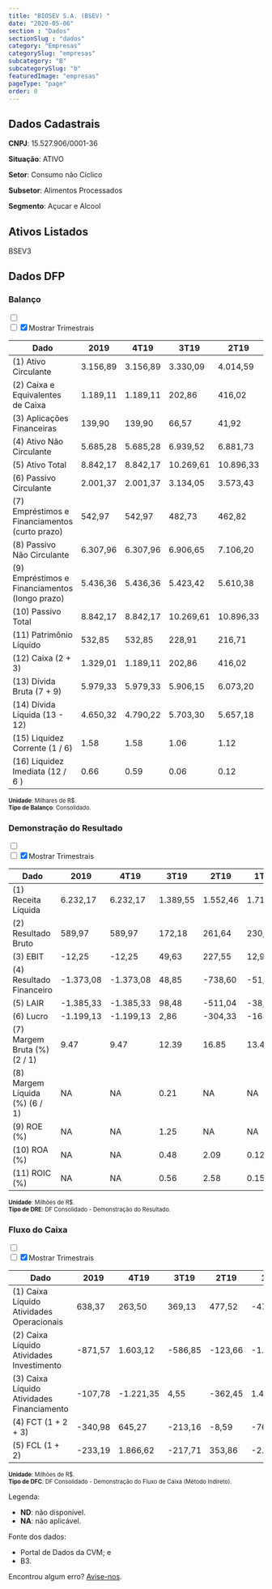 ```yaml
---  
title: "BIOSEV S.A. (BSEV) "  
date: "2020-05-06"  
section : "Dados"  
sectionSlug : "dados"  
category: "Empresas"  
categorySlug: "empresas"  
subcategory: "B"  
subcategorySlug: "b"  
featuredImage: "empresas"  
pageType: "page"  
order: 0  
---
```



## Dados Cadastrais


**CNPJ**: 15.527.906/0001-36

**Situação**: ATIVO

**Setor**: Consumo não Cíclico

**Subsetor**: Alimentos Processados

**Segmento**: Açucar e Alcool


## Ativos Listados


BSEV3 


## Dados DFP

### Balanço
  
<input type='checkbox' class='toggleCommand' id='toggleBalanco' name='toggleBalanco'>  
<div class='filter-group-balanco'>  
<div class='check_button_balanco'>  
<label for='toggleBalanco'>  
<input type='checkbox' data-filter-col='trimBalanco'><input type='checkbox' data-filter-col='trimBalanco' checked><span>Mostrar Trimestrais</span>  
</label>  
</div>  
</div>  
<div class='overflow balancoTableWrapper'>  
<table class='balancoTable'>  
<thead>  
<tr>  
<th class='dataHeader fixedLeftColumn'>Dado</th>  
<th>2019</th>  
<th class='trimHeader' data-col='trimBalanco'>4T19</th>  
<th class='trimHeader' data-col='trimBalanco'>3T19</th>  
<th class='trimHeader' data-col='trimBalanco'>2T19</th>  
<th class='trimHeader' data-col='trimBalanco'>1T19</th>  
<th>2018</th>  
<th class='trimHeader' data-col='trimBalanco'>4T18</th>  
<th class='trimHeader' data-col='trimBalanco'>3T18</th>  
<th class='trimHeader' data-col='trimBalanco'>2T18</th>  
<th class='trimHeader' data-col='trimBalanco'>1T18</th>  
<th>2017</th>  
<th class='trimHeader' data-col='trimBalanco'>4T17</th>  
<th class='trimHeader' data-col='trimBalanco'>3T17</th>  
<th class='trimHeader' data-col='trimBalanco'>2T17</th>  
<th class='trimHeader' data-col='trimBalanco'>1T17</th>  
<th>2016</th>  
<th class='trimHeader' data-col='trimBalanco'>4T16</th>  
<th class='trimHeader' data-col='trimBalanco'>3T16</th>  
<th class='trimHeader' data-col='trimBalanco'>2T16</th>  
<th class='trimHeader' data-col='trimBalanco'>1T16</th>  
<th>2015</th>  
<th class='trimHeader' data-col='trimBalanco'>4T15</th>  
<th class='trimHeader' data-col='trimBalanco'>3T15</th>  
<th class='trimHeader' data-col='trimBalanco'>2T15</th>  
<th class='trimHeader' data-col='trimBalanco'>1T15</th>  
<th>2014</th>  
<th class='trimHeader' data-col='trimBalanco'>4T14</th>  
<th class='trimHeader' data-col='trimBalanco'>3T14</th>  
<th class='trimHeader' data-col='trimBalanco'>2T14</th>  
<th class='trimHeader' data-col='trimBalanco'>1T14</th>  
<th>2013</th>  
<th class='trimHeader' data-col='trimBalanco'>4T13</th>  
<th class='trimHeader' data-col='trimBalanco'>3T13</th>  
<th class='trimHeader' data-col='trimBalanco'>2T13</th>  
<th class='trimHeader' data-col='trimBalanco'>1T13</th>  
<th>2012</th>  
<th class='trimHeader' data-col='trimBalanco'>4T12</th>  
<th class='trimHeader' data-col='trimBalanco'>3T12</th>  
<th class='trimHeader' data-col='trimBalanco'>2T12</th>  
<th class='trimHeader' data-col='trimBalanco'>1T12</th>  
<th>2011</th>  
<th class='trimHeader' data-col='trimBalanco'>4T11</th>  
<th class='trimHeader' data-col='trimBalanco'>3T11</th>  
<th class='trimHeader' data-col='trimBalanco'>2T11</th>  
<th class='trimHeader' data-col='trimBalanco'>1T11</th>  
</tr>  
</thead>  
<tbody>  
<tr class='trContaAtivo'>  
<td class='leftAlignCell rowDescription fixedLeftColumn'>(1) Ativo Circulante</td>  
<td>3.156,89</td>  
<td data-col='trimBalanco' class='trimData'>3.156,89</td>  
<td data-col='trimBalanco' class='trimData'>3.330,09</td>  
<td data-col='trimBalanco' class='trimData'>4.014,59</td>  
<td data-col='trimBalanco' class='trimData'>3.779,27</td>  
<td>3.762,21</td>  
<td data-col='trimBalanco' class='trimData'>3.762,21</td>  
<td data-col='trimBalanco' class='trimData'>3.093,74</td>  
<td data-col='trimBalanco' class='trimData'>3.415,26</td>  
<td data-col='trimBalanco' class='trimData'>3.330,92</td>  
<td>4.109,41</td>  
<td data-col='trimBalanco' class='trimData'>4.109,41</td>  
<td data-col='trimBalanco' class='trimData'>2.949,89</td>  
<td data-col='trimBalanco' class='trimData'>3.072,66</td>  
<td data-col='trimBalanco' class='trimData'>2.961,88</td>  
<td>3.418,49</td>  
<td data-col='trimBalanco' class='trimData'>3.418,49</td>  
<td data-col='trimBalanco' class='trimData'>3.335,75</td>  
<td data-col='trimBalanco' class='trimData'>3.508,35</td>  
<td data-col='trimBalanco' class='trimData'>3.489,45</td>  
<td>3.157,60</td>  
<td data-col='trimBalanco' class='trimData'>3.157,60</td>  
<td data-col='trimBalanco' class='trimData'>2.619,20</td>  
<td data-col='trimBalanco' class='trimData'>3.194,65</td>  
<td data-col='trimBalanco' class='trimData'>3.187,04</td>  
<td>2.894,07</td>  
<td data-col='trimBalanco' class='trimData'>2.894,07</td>  
<td data-col='trimBalanco' class='trimData'>1.855,97</td>  
<td data-col='trimBalanco' class='trimData'>2.178,94</td>  
<td data-col='trimBalanco' class='trimData'>2.633,07</td>  
<td>2.540,94</td>  
<td data-col='trimBalanco' class='trimData'>2.540,94</td>  
<td data-col='trimBalanco' class='trimData'>1.942,96</td>  
<td data-col='trimBalanco' class='trimData'>2.412,02</td>  
<td data-col='trimBalanco' class='trimData'>2.262,43</td>  
<td>2.480,99</td>  
<td data-col='trimBalanco' class='trimData'>2.480,99</td>  
<td data-col='trimBalanco' class='trimData'>2.077,33</td>  
<td data-col='trimBalanco' class='trimData'>2.008,60</td>  
<td data-col='trimBalanco' class='trimData'>2.540,94</td>  
<td>1.846,80</td>  
<td data-col='trimBalanco' class='trimData'>1.846,80</td>  
<td data-col='trimBalanco' class='trimData'>2.480,99</td>  
<td data-col='trimBalanco' class='trimData'>2.480,99</td>  
<td data-col='trimBalanco' class='trimData'>2.480,99</td>  
</tr>  
<tr class='trContaAtivo'>  
<td class='leftAlignCell rowDescription fixedLeftColumn'>(2) Caixa e Equivalentes de Caixa</td>  
<td>1.189,11</td>  
<td data-col='trimBalanco' class='trimData'>1.189,11</td>  
<td data-col='trimBalanco' class='trimData'>202,86</td>  
<td data-col='trimBalanco' class='trimData'>416,02</td>  
<td data-col='trimBalanco' class='trimData'>424,61</td>  
<td>1.530,09</td>  
<td data-col='trimBalanco' class='trimData'>1.530,09</td>  
<td data-col='trimBalanco' class='trimData'>719,97</td>  
<td data-col='trimBalanco' class='trimData'>677,61</td>  
<td data-col='trimBalanco' class='trimData'>1.041,79</td>  
<td>1.463,44</td>  
<td data-col='trimBalanco' class='trimData'>1.463,44</td>  
<td data-col='trimBalanco' class='trimData'>170,02</td>  
<td data-col='trimBalanco' class='trimData'>226,94</td>  
<td data-col='trimBalanco' class='trimData'>531,66</td>  
<td>1.826,12</td>  
<td data-col='trimBalanco' class='trimData'>1.826,12</td>  
<td data-col='trimBalanco' class='trimData'>260,94</td>  
<td data-col='trimBalanco' class='trimData'>445,17</td>  
<td data-col='trimBalanco' class='trimData'>242,38</td>  
<td>1.946,97</td>  
<td data-col='trimBalanco' class='trimData'>1.946,97</td>  
<td data-col='trimBalanco' class='trimData'>366,31</td>  
<td data-col='trimBalanco' class='trimData'>203,80</td>  
<td data-col='trimBalanco' class='trimData'>638,30</td>  
<td>1.729,60</td>  
<td data-col='trimBalanco' class='trimData'>1.729,60</td>  
<td data-col='trimBalanco' class='trimData'>141,53</td>  
<td data-col='trimBalanco' class='trimData'>424,47</td>  
<td data-col='trimBalanco' class='trimData'>1.219,52</td>  
<td>791,73</td>  
<td data-col='trimBalanco' class='trimData'>791,73</td>  
<td data-col='trimBalanco' class='trimData'>377,80</td>  
<td data-col='trimBalanco' class='trimData'>632,85</td>  
<td data-col='trimBalanco' class='trimData'>683,25</td>  
<td>794,40</td>  
<td data-col='trimBalanco' class='trimData'>794,40</td>  
<td data-col='trimBalanco' class='trimData'>138,54</td>  
<td data-col='trimBalanco' class='trimData'>155,57</td>  
<td data-col='trimBalanco' class='trimData'>791,73</td>  
<td>564,13</td>  
<td data-col='trimBalanco' class='trimData'>564,13</td>  
<td data-col='trimBalanco' class='trimData'>794,40</td>  
<td data-col='trimBalanco' class='trimData'>794,40</td>  
<td data-col='trimBalanco' class='trimData'>794,40</td>  
</tr>  
<tr class='trContaAtivo'>  
<td class='leftAlignCell rowDescription fixedLeftColumn'>(3) Aplicações Financeiras</td>  
<td>139,90</td>  
<td data-col='trimBalanco' class='trimData'>139,90</td>  
<td data-col='trimBalanco' class='trimData'>66,57</td>  
<td data-col='trimBalanco' class='trimData'>41,92</td>  
<td data-col='trimBalanco' class='trimData'>72,97</td>  
<td>443,28</td>  
<td data-col='trimBalanco' class='trimData'>443,28</td>  
<td data-col='trimBalanco' class='trimData'>178,73</td>  
<td data-col='trimBalanco' class='trimData'>174,55</td>  
<td data-col='trimBalanco' class='trimData'>258,14</td>  
<td>106,80</td>  
<td data-col='trimBalanco' class='trimData'>106,80</td>  
<td data-col='trimBalanco' class='trimData'>215,53</td>  
<td data-col='trimBalanco' class='trimData'>255,50</td>  
<td data-col='trimBalanco' class='trimData'>304,27</td>  
<td>408,27</td>  
<td data-col='trimBalanco' class='trimData'>408,27</td>  
<td data-col='trimBalanco' class='trimData'>241,19</td>  
<td data-col='trimBalanco' class='trimData'>348,91</td>  
<td data-col='trimBalanco' class='trimData'>306,69</td>  
<td>74,54</td>  
<td data-col='trimBalanco' class='trimData'>74,54</td>  
<td data-col='trimBalanco' class='trimData'>616,75</td>  
<td data-col='trimBalanco' class='trimData'>1.036,24</td>  
<td data-col='trimBalanco' class='trimData'>872,39</td>  
<td>118,53</td>  
<td data-col='trimBalanco' class='trimData'>118,53</td>  
<td data-col='trimBalanco' class='trimData'>48,45</td>  
<td data-col='trimBalanco' class='trimData'>105,43</td>  
<td data-col='trimBalanco' class='trimData'>26,32</td>  
<td>572,21</td>  
<td data-col='trimBalanco' class='trimData'>572,21</td>  
<td data-col='trimBalanco' class='trimData'>44,12</td>  
<td data-col='trimBalanco' class='trimData'>273,99</td>  
<td data-col='trimBalanco' class='trimData'>343,56</td>  
<td>413,23</td>  
<td data-col='trimBalanco' class='trimData'>413,23</td>  
<td data-col='trimBalanco' class='trimData'>54,40</td>  
<td data-col='trimBalanco' class='trimData'>83,00</td>  
<td data-col='trimBalanco' class='trimData'>572,21</td>  
<td>12,90</td>  
<td data-col='trimBalanco' class='trimData'>12,90</td>  
<td data-col='trimBalanco' class='trimData'>413,23</td>  
<td data-col='trimBalanco' class='trimData'>413,23</td>  
<td data-col='trimBalanco' class='trimData'>413,23</td>  
</tr>  
<tr class='trContaAtivo'>  
<td class='leftAlignCell rowDescription fixedLeftColumn'>(4) Ativo Não Circulante</td>  
<td>5.685,28</td>  
<td data-col='trimBalanco' class='trimData'>5.685,28</td>  
<td data-col='trimBalanco' class='trimData'>6.939,52</td>  
<td data-col='trimBalanco' class='trimData'>6.881,73</td>  
<td data-col='trimBalanco' class='trimData'>6.872,65</td>  
<td>5.969,02</td>  
<td data-col='trimBalanco' class='trimData'>5.969,02</td>  
<td data-col='trimBalanco' class='trimData'>5.288,09</td>  
<td data-col='trimBalanco' class='trimData'>5.508,48</td>  
<td data-col='trimBalanco' class='trimData'>5.984,86</td>  
<td>6.179,18</td>  
<td data-col='trimBalanco' class='trimData'>6.179,18</td>  
<td data-col='trimBalanco' class='trimData'>5.685,55</td>  
<td data-col='trimBalanco' class='trimData'>5.804,51</td>  
<td data-col='trimBalanco' class='trimData'>6.240,59</td>  
<td>8.148,26</td>  
<td data-col='trimBalanco' class='trimData'>8.148,26</td>  
<td data-col='trimBalanco' class='trimData'>5.957,54</td>  
<td data-col='trimBalanco' class='trimData'>6.047,37</td>  
<td data-col='trimBalanco' class='trimData'>6.166,68</td>  
<td>7.105,00</td>  
<td data-col='trimBalanco' class='trimData'>7.105,00</td>  
<td data-col='trimBalanco' class='trimData'>7.637,48</td>  
<td data-col='trimBalanco' class='trimData'>7.484,47</td>  
<td data-col='trimBalanco' class='trimData'>6.952,11</td>  
<td>6.635,14</td>  
<td data-col='trimBalanco' class='trimData'>6.635,14</td>  
<td data-col='trimBalanco' class='trimData'>6.644,10</td>  
<td data-col='trimBalanco' class='trimData'>6.651,42</td>  
<td data-col='trimBalanco' class='trimData'>6.588,70</td>  
<td>7.196,46</td>  
<td data-col='trimBalanco' class='trimData'>7.196,46</td>  
<td data-col='trimBalanco' class='trimData'>7.035,52</td>  
<td data-col='trimBalanco' class='trimData'>7.065,36</td>  
<td data-col='trimBalanco' class='trimData'>7.126,21</td>  
<td>7.235,84</td>  
<td data-col='trimBalanco' class='trimData'>7.235,84</td>  
<td data-col='trimBalanco' class='trimData'>6.967,72</td>  
<td data-col='trimBalanco' class='trimData'>7.150,33</td>  
<td data-col='trimBalanco' class='trimData'>7.196,46</td>  
<td>6.536,34</td>  
<td data-col='trimBalanco' class='trimData'>6.536,34</td>  
<td data-col='trimBalanco' class='trimData'>7.235,84</td>  
<td data-col='trimBalanco' class='trimData'>7.248,20</td>  
<td data-col='trimBalanco' class='trimData'>7.248,20</td>  
</tr>  
<tr class='trContaAtivo'>  
<td class='leftAlignCell rowDescription fixedLeftColumn'>(5) Ativo Total</td>  
<td>8.842,17</td>  
<td data-col='trimBalanco' class='trimData'>8.842,17</td>  
<td data-col='trimBalanco' class='trimData'>10.269,61</td>  
<td data-col='trimBalanco' class='trimData'>10.896,33</td>  
<td data-col='trimBalanco' class='trimData'>10.651,93</td>  
<td>9.731,23</td>  
<td data-col='trimBalanco' class='trimData'>9.731,23</td>  
<td data-col='trimBalanco' class='trimData'>8.381,83</td>  
<td data-col='trimBalanco' class='trimData'>8.923,74</td>  
<td data-col='trimBalanco' class='trimData'>9.315,78</td>  
<td>10.288,60</td>  
<td data-col='trimBalanco' class='trimData'>10.288,60</td>  
<td data-col='trimBalanco' class='trimData'>8.635,44</td>  
<td data-col='trimBalanco' class='trimData'>8.877,16</td>  
<td data-col='trimBalanco' class='trimData'>9.202,47</td>  
<td>11.566,75</td>  
<td data-col='trimBalanco' class='trimData'>11.566,75</td>  
<td data-col='trimBalanco' class='trimData'>9.293,29</td>  
<td data-col='trimBalanco' class='trimData'>9.555,72</td>  
<td data-col='trimBalanco' class='trimData'>9.656,13</td>  
<td>10.262,59</td>  
<td data-col='trimBalanco' class='trimData'>10.262,59</td>  
<td data-col='trimBalanco' class='trimData'>10.256,68</td>  
<td data-col='trimBalanco' class='trimData'>10.679,11</td>  
<td data-col='trimBalanco' class='trimData'>10.139,15</td>  
<td>9.529,21</td>  
<td data-col='trimBalanco' class='trimData'>9.529,21</td>  
<td data-col='trimBalanco' class='trimData'>8.500,07</td>  
<td data-col='trimBalanco' class='trimData'>8.830,36</td>  
<td data-col='trimBalanco' class='trimData'>9.221,77</td>  
<td>9.737,40</td>  
<td data-col='trimBalanco' class='trimData'>9.737,40</td>  
<td data-col='trimBalanco' class='trimData'>8.978,48</td>  
<td data-col='trimBalanco' class='trimData'>9.477,39</td>  
<td data-col='trimBalanco' class='trimData'>9.388,64</td>  
<td>9.716,83</td>  
<td data-col='trimBalanco' class='trimData'>9.716,83</td>  
<td data-col='trimBalanco' class='trimData'>9.045,05</td>  
<td data-col='trimBalanco' class='trimData'>9.158,93</td>  
<td data-col='trimBalanco' class='trimData'>9.737,40</td>  
<td>8.383,14</td>  
<td data-col='trimBalanco' class='trimData'>8.383,14</td>  
<td data-col='trimBalanco' class='trimData'>9.716,83</td>  
<td data-col='trimBalanco' class='trimData'>9.729,19</td>  
<td data-col='trimBalanco' class='trimData'>9.729,19</td>  
</tr>  
<tr class='trContaPassivo'>  
<td class='leftAlignCell rowDescription fixedLeftColumn'>(6) Passivo Circulante</td>  
<td>2.001,37</td>  
<td data-col='trimBalanco' class='trimData'>2.001,37</td>  
<td data-col='trimBalanco' class='trimData'>3.134,05</td>  
<td data-col='trimBalanco' class='trimData'>3.573,43</td>  
<td data-col='trimBalanco' class='trimData'>3.318,86</td>  
<td>1.903,80</td>  
<td data-col='trimBalanco' class='trimData'>1.903,80</td>  
<td data-col='trimBalanco' class='trimData'>1.939,95</td>  
<td data-col='trimBalanco' class='trimData'>2.244,00</td>  
<td data-col='trimBalanco' class='trimData'>2.332,65</td>  
<td>3.631,93</td>  
<td data-col='trimBalanco' class='trimData'>3.631,93</td>  
<td data-col='trimBalanco' class='trimData'>3.935,65</td>  
<td data-col='trimBalanco' class='trimData'>3.971,06</td>  
<td data-col='trimBalanco' class='trimData'>3.753,88</td>  
<td>3.602,96</td>  
<td data-col='trimBalanco' class='trimData'>3.602,96</td>  
<td data-col='trimBalanco' class='trimData'>4.092,42</td>  
<td data-col='trimBalanco' class='trimData'>4.224,77</td>  
<td data-col='trimBalanco' class='trimData'>5.124,65</td>  
<td>3.345,86</td>  
<td data-col='trimBalanco' class='trimData'>3.345,86</td>  
<td data-col='trimBalanco' class='trimData'>3.508,88</td>  
<td data-col='trimBalanco' class='trimData'>3.792,22</td>  
<td data-col='trimBalanco' class='trimData'>3.390,36</td>  
<td>2.944,43</td>  
<td data-col='trimBalanco' class='trimData'>2.944,43</td>  
<td data-col='trimBalanco' class='trimData'>2.685,58</td>  
<td data-col='trimBalanco' class='trimData'>2.710,82</td>  
<td data-col='trimBalanco' class='trimData'>2.918,08</td>  
<td>2.341,11</td>  
<td data-col='trimBalanco' class='trimData'>2.341,11</td>  
<td data-col='trimBalanco' class='trimData'>2.806,42</td>  
<td data-col='trimBalanco' class='trimData'>2.550,96</td>  
<td data-col='trimBalanco' class='trimData'>2.412,49</td>  
<td>2.524,79</td>  
<td data-col='trimBalanco' class='trimData'>2.524,79</td>  
<td data-col='trimBalanco' class='trimData'>3.122,37</td>  
<td data-col='trimBalanco' class='trimData'>3.241,41</td>  
<td data-col='trimBalanco' class='trimData'>2.341,11</td>  
<td>1.843,36</td>  
<td data-col='trimBalanco' class='trimData'>1.843,36</td>  
<td data-col='trimBalanco' class='trimData'>2.524,79</td>  
<td data-col='trimBalanco' class='trimData'>2.524,79</td>  
<td data-col='trimBalanco' class='trimData'>2.524,79</td>  
</tr>  
<tr class='trContaPassivo'>  
<td class='leftAlignCell rowDescription fixedLeftColumn'>(7) Empréstimos e Financiamentos (curto prazo)</td>  
<td>542,97</td>  
<td data-col='trimBalanco' class='trimData'>542,97</td>  
<td data-col='trimBalanco' class='trimData'>482,73</td>  
<td data-col='trimBalanco' class='trimData'>462,82</td>  
<td data-col='trimBalanco' class='trimData'>435,69</td>  
<td>536,55</td>  
<td data-col='trimBalanco' class='trimData'>536,55</td>  
<td data-col='trimBalanco' class='trimData'>562,69</td>  
<td data-col='trimBalanco' class='trimData'>511,17</td>  
<td data-col='trimBalanco' class='trimData'>566,83</td>  
<td>1.944,01</td>  
<td data-col='trimBalanco' class='trimData'>1.944,01</td>  
<td data-col='trimBalanco' class='trimData'>2.097,93</td>  
<td data-col='trimBalanco' class='trimData'>2.125,69</td>  
<td data-col='trimBalanco' class='trimData'>2.091,12</td>  
<td>1.830,91</td>  
<td data-col='trimBalanco' class='trimData'>1.830,91</td>  
<td data-col='trimBalanco' class='trimData'>2.354,23</td>  
<td data-col='trimBalanco' class='trimData'>2.461,08</td>  
<td data-col='trimBalanco' class='trimData'>3.358,56</td>  
<td>1.615,58</td>  
<td data-col='trimBalanco' class='trimData'>1.615,58</td>  
<td data-col='trimBalanco' class='trimData'>2.126,67</td>  
<td data-col='trimBalanco' class='trimData'>2.295,95</td>  
<td data-col='trimBalanco' class='trimData'>1.831,40</td>  
<td>1.907,04</td>  
<td data-col='trimBalanco' class='trimData'>1.907,04</td>  
<td data-col='trimBalanco' class='trimData'>1.748,13</td>  
<td data-col='trimBalanco' class='trimData'>1.877,06</td>  
<td data-col='trimBalanco' class='trimData'>2.103,03</td>  
<td>1.254,43</td>  
<td data-col='trimBalanco' class='trimData'>1.254,43</td>  
<td data-col='trimBalanco' class='trimData'>1.720,30</td>  
<td data-col='trimBalanco' class='trimData'>1.398,44</td>  
<td data-col='trimBalanco' class='trimData'>1.241,33</td>  
<td>1.802,37</td>  
<td data-col='trimBalanco' class='trimData'>1.802,37</td>  
<td data-col='trimBalanco' class='trimData'>1.961,85</td>  
<td data-col='trimBalanco' class='trimData'>2.029,10</td>  
<td data-col='trimBalanco' class='trimData'>1.254,43</td>  
<td>1.047,14</td>  
<td data-col='trimBalanco' class='trimData'>1.047,14</td>  
<td data-col='trimBalanco' class='trimData'>1.802,37</td>  
<td data-col='trimBalanco' class='trimData'>1.802,37</td>  
<td data-col='trimBalanco' class='trimData'>1.802,37</td>  
</tr>  
<tr class='trContaPassivo'>  
<td class='leftAlignCell rowDescription fixedLeftColumn'>(8) Passivo Não Circulante</td>  
<td>6.307,96</td>  
<td data-col='trimBalanco' class='trimData'>6.307,96</td>  
<td data-col='trimBalanco' class='trimData'>6.906,65</td>  
<td data-col='trimBalanco' class='trimData'>7.106,20</td>  
<td data-col='trimBalanco' class='trimData'>6.949,76</td>  
<td>6.220,84</td>  
<td data-col='trimBalanco' class='trimData'>6.220,84</td>  
<td data-col='trimBalanco' class='trimData'>5.811,14</td>  
<td data-col='trimBalanco' class='trimData'>5.973,98</td>  
<td data-col='trimBalanco' class='trimData'>6.132,68</td>  
<td>7.318,19</td>  
<td data-col='trimBalanco' class='trimData'>7.318,19</td>  
<td data-col='trimBalanco' class='trimData'>6.141,58</td>  
<td data-col='trimBalanco' class='trimData'>6.010,35</td>  
<td data-col='trimBalanco' class='trimData'>6.646,51</td>  
<td>7.750,85</td>  
<td data-col='trimBalanco' class='trimData'>7.750,85</td>  
<td data-col='trimBalanco' class='trimData'>5.647,62</td>  
<td data-col='trimBalanco' class='trimData'>5.868,60</td>  
<td data-col='trimBalanco' class='trimData'>5.127,94</td>  
<td>6.347,95</td>  
<td data-col='trimBalanco' class='trimData'>6.347,95</td>  
<td data-col='trimBalanco' class='trimData'>6.801,66</td>  
<td data-col='trimBalanco' class='trimData'>7.134,33</td>  
<td data-col='trimBalanco' class='trimData'>6.298,71</td>  
<td>5.047,32</td>  
<td data-col='trimBalanco' class='trimData'>5.047,32</td>  
<td data-col='trimBalanco' class='trimData'>4.775,85</td>  
<td data-col='trimBalanco' class='trimData'>4.880,33</td>  
<td data-col='trimBalanco' class='trimData'>4.870,52</td>  
<td>4.932,19</td>  
<td data-col='trimBalanco' class='trimData'>4.932,19</td>  
<td data-col='trimBalanco' class='trimData'>3.667,01</td>  
<td data-col='trimBalanco' class='trimData'>4.185,17</td>  
<td data-col='trimBalanco' class='trimData'>4.326,63</td>  
<td>4.720,94</td>  
<td data-col='trimBalanco' class='trimData'>4.720,94</td>  
<td data-col='trimBalanco' class='trimData'>3.924,57</td>  
<td data-col='trimBalanco' class='trimData'>3.768,75</td>  
<td data-col='trimBalanco' class='trimData'>4.932,19</td>  
<td>3.527,72</td>  
<td data-col='trimBalanco' class='trimData'>3.527,72</td>  
<td data-col='trimBalanco' class='trimData'>4.720,94</td>  
<td data-col='trimBalanco' class='trimData'>4.733,30</td>  
<td data-col='trimBalanco' class='trimData'>4.733,30</td>  
</tr>  
<tr class='trContaPassivo'>  
<td class='leftAlignCell rowDescription fixedLeftColumn'>(9) Empréstimos e Financiamentos (longo prazo)</td>  
<td>5.436,36</td>  
<td data-col='trimBalanco' class='trimData'>5.436,36</td>  
<td data-col='trimBalanco' class='trimData'>5.423,42</td>  
<td data-col='trimBalanco' class='trimData'>5.610,38</td>  
<td data-col='trimBalanco' class='trimData'>5.455,23</td>  
<td>4.765,78</td>  
<td data-col='trimBalanco' class='trimData'>4.765,78</td>  
<td data-col='trimBalanco' class='trimData'>5.383,05</td>  
<td data-col='trimBalanco' class='trimData'>5.559,03</td>  
<td data-col='trimBalanco' class='trimData'>5.714,87</td>  
<td>4.344,65</td>  
<td data-col='trimBalanco' class='trimData'>4.344,65</td>  
<td data-col='trimBalanco' class='trimData'>3.355,26</td>  
<td data-col='trimBalanco' class='trimData'>3.306,00</td>  
<td data-col='trimBalanco' class='trimData'>3.985,36</td>  
<td>4.881,02</td>  
<td data-col='trimBalanco' class='trimData'>4.881,02</td>  
<td data-col='trimBalanco' class='trimData'>3.552,49</td>  
<td data-col='trimBalanco' class='trimData'>3.545,45</td>  
<td data-col='trimBalanco' class='trimData'>2.693,24</td>  
<td>4.711,66</td>  
<td data-col='trimBalanco' class='trimData'>4.711,66</td>  
<td data-col='trimBalanco' class='trimData'>5.125,35</td>  
<td data-col='trimBalanco' class='trimData'>5.370,90</td>  
<td data-col='trimBalanco' class='trimData'>4.709,23</td>  
<td>3.414,70</td>  
<td data-col='trimBalanco' class='trimData'>3.414,70</td>  
<td data-col='trimBalanco' class='trimData'>3.738,09</td>  
<td data-col='trimBalanco' class='trimData'>3.579,28</td>  
<td data-col='trimBalanco' class='trimData'>3.198,43</td>  
<td>3.967,38</td>  
<td data-col='trimBalanco' class='trimData'>3.967,38</td>  
<td data-col='trimBalanco' class='trimData'>2.812,53</td>  
<td data-col='trimBalanco' class='trimData'>3.294,04</td>  
<td data-col='trimBalanco' class='trimData'>3.453,57</td>  
<td>3.668,79</td>  
<td data-col='trimBalanco' class='trimData'>3.668,79</td>  
<td data-col='trimBalanco' class='trimData'>2.901,70</td>  
<td data-col='trimBalanco' class='trimData'>2.756,39</td>  
<td data-col='trimBalanco' class='trimData'>3.967,38</td>  
<td>2.581,02</td>  
<td data-col='trimBalanco' class='trimData'>2.581,02</td>  
<td data-col='trimBalanco' class='trimData'>3.668,79</td>  
<td data-col='trimBalanco' class='trimData'>3.668,79</td>  
<td data-col='trimBalanco' class='trimData'>3.668,79</td>  
</tr>  
<tr class='trContaPassivo'>  
<td class='leftAlignCell rowDescription fixedLeftColumn'>(10) Passivo Total</td>  
<td>8.842,17</td>  
<td data-col='trimBalanco' class='trimData'>8.842,17</td>  
<td data-col='trimBalanco' class='trimData'>10.269,61</td>  
<td data-col='trimBalanco' class='trimData'>10.896,33</td>  
<td data-col='trimBalanco' class='trimData'>10.651,93</td>  
<td>9.731,23</td>  
<td data-col='trimBalanco' class='trimData'>9.731,23</td>  
<td data-col='trimBalanco' class='trimData'>8.381,83</td>  
<td data-col='trimBalanco' class='trimData'>8.923,74</td>  
<td data-col='trimBalanco' class='trimData'>9.315,78</td>  
<td>10.288,60</td>  
<td data-col='trimBalanco' class='trimData'>10.288,60</td>  
<td data-col='trimBalanco' class='trimData'>8.635,44</td>  
<td data-col='trimBalanco' class='trimData'>8.877,16</td>  
<td data-col='trimBalanco' class='trimData'>9.202,47</td>  
<td>11.566,75</td>  
<td data-col='trimBalanco' class='trimData'>11.566,75</td>  
<td data-col='trimBalanco' class='trimData'>9.293,29</td>  
<td data-col='trimBalanco' class='trimData'>9.555,72</td>  
<td data-col='trimBalanco' class='trimData'>9.656,13</td>  
<td>10.262,59</td>  
<td data-col='trimBalanco' class='trimData'>10.262,59</td>  
<td data-col='trimBalanco' class='trimData'>10.256,68</td>  
<td data-col='trimBalanco' class='trimData'>10.679,11</td>  
<td data-col='trimBalanco' class='trimData'>10.139,15</td>  
<td>9.529,21</td>  
<td data-col='trimBalanco' class='trimData'>9.529,21</td>  
<td data-col='trimBalanco' class='trimData'>8.500,07</td>  
<td data-col='trimBalanco' class='trimData'>8.830,36</td>  
<td data-col='trimBalanco' class='trimData'>9.221,77</td>  
<td>9.737,40</td>  
<td data-col='trimBalanco' class='trimData'>9.737,40</td>  
<td data-col='trimBalanco' class='trimData'>8.978,48</td>  
<td data-col='trimBalanco' class='trimData'>9.477,39</td>  
<td data-col='trimBalanco' class='trimData'>9.388,64</td>  
<td>9.716,83</td>  
<td data-col='trimBalanco' class='trimData'>9.716,83</td>  
<td data-col='trimBalanco' class='trimData'>9.045,05</td>  
<td data-col='trimBalanco' class='trimData'>9.158,93</td>  
<td data-col='trimBalanco' class='trimData'>9.737,40</td>  
<td>8.383,14</td>  
<td data-col='trimBalanco' class='trimData'>8.383,14</td>  
<td data-col='trimBalanco' class='trimData'>9.716,83</td>  
<td data-col='trimBalanco' class='trimData'>9.729,19</td>  
<td data-col='trimBalanco' class='trimData'>9.729,19</td>  
</tr>  
<tr class='trContaPassivo'>  
<td class='leftAlignCell rowDescription fixedLeftColumn'>(11) Patrimônio Líquido</td>  
<td>532,85</td>  
<td data-col='trimBalanco' class='trimData'>532,85</td>  
<td data-col='trimBalanco' class='trimData'>228,91</td>  
<td data-col='trimBalanco' class='trimData'>216,71</td>  
<td data-col='trimBalanco' class='trimData'>383,31</td>  
<td>1.606,59</td>  
<td data-col='trimBalanco' class='trimData'>1.606,59</td>  
<td data-col='trimBalanco' class='trimData'>630,74</td>  
<td data-col='trimBalanco' class='trimData'>705,76</td>  
<td data-col='trimBalanco' class='trimData'>850,45</td>  
<td class='negativeNumber'>-661,52</td>  
<td class='negativeNumber trimData' data-col='trimBalanco' >-661,52</td>  
<td class='negativeNumber trimData' data-col='trimBalanco' >-1.441,80</td>  
<td class='negativeNumber trimData' data-col='trimBalanco' >-1.104,26</td>  
<td class='negativeNumber trimData' data-col='trimBalanco' >-1.197,92</td>  
<td>212,94</td>  
<td data-col='trimBalanco' class='trimData'>212,94</td>  
<td class='negativeNumber trimData' data-col='trimBalanco' >-446,75</td>  
<td class='negativeNumber trimData' data-col='trimBalanco' >-537,65</td>  
<td class='negativeNumber trimData' data-col='trimBalanco' >-596,46</td>  
<td>568,78</td>  
<td data-col='trimBalanco' class='trimData'>568,78</td>  
<td class='negativeNumber trimData' data-col='trimBalanco' >-53,85</td>  
<td class='negativeNumber trimData' data-col='trimBalanco' >-247,43</td>  
<td data-col='trimBalanco' class='trimData'>450,08</td>  
<td>1.537,46</td>  
<td data-col='trimBalanco' class='trimData'>1.537,46</td>  
<td data-col='trimBalanco' class='trimData'>1.038,64</td>  
<td data-col='trimBalanco' class='trimData'>1.239,21</td>  
<td data-col='trimBalanco' class='trimData'>1.433,16</td>  
<td>2.464,11</td>  
<td data-col='trimBalanco' class='trimData'>2.464,11</td>  
<td data-col='trimBalanco' class='trimData'>2.505,04</td>  
<td data-col='trimBalanco' class='trimData'>2.741,26</td>  
<td data-col='trimBalanco' class='trimData'>2.649,51</td>  
<td>2.471,09</td>  
<td data-col='trimBalanco' class='trimData'>2.471,09</td>  
<td data-col='trimBalanco' class='trimData'>1.998,12</td>  
<td data-col='trimBalanco' class='trimData'>2.148,78</td>  
<td data-col='trimBalanco' class='trimData'>2.464,11</td>  
<td>3.012,05</td>  
<td data-col='trimBalanco' class='trimData'>3.012,05</td>  
<td data-col='trimBalanco' class='trimData'>2.471,09</td>  
<td data-col='trimBalanco' class='trimData'>2.471,09</td>  
<td data-col='trimBalanco' class='trimData'>2.471,09</td>  
</tr>  
<tr>  
<td class='leftAlignCell rowDescription fixedLeftColumn'>(12) Caixa (2 + 3)</td>  
<td class='positiveNumber'>1.329,01</td>  
<td class='positiveNumber trimData' data-col='trimBalanco'>1.189,11</td>  
<td class='positiveNumber trimData' data-col='trimBalanco'>202,86</td>  
<td class='positiveNumber trimData' data-col='trimBalanco'>416,02</td>  
<td class='positiveNumber trimData' data-col='trimBalanco'>424,61</td>  
<td class='positiveNumber'>1.973,38</td>  
<td class='positiveNumber trimData' data-col='trimBalanco'>1.530,09</td>  
<td class='positiveNumber trimData' data-col='trimBalanco'>719,97</td>  
<td class='positiveNumber trimData' data-col='trimBalanco'>677,61</td>  
<td class='positiveNumber trimData' data-col='trimBalanco'>1.041,79</td>  
<td class='positiveNumber'>1.570,24</td>  
<td class='positiveNumber trimData' data-col='trimBalanco'>1.463,44</td>  
<td class='positiveNumber trimData' data-col='trimBalanco'>170,02</td>  
<td class='positiveNumber trimData' data-col='trimBalanco'>226,94</td>  
<td class='positiveNumber trimData' data-col='trimBalanco'>531,66</td>  
<td class='positiveNumber'>2.234,39</td>  
<td class='positiveNumber trimData' data-col='trimBalanco'>1.826,12</td>  
<td class='positiveNumber trimData' data-col='trimBalanco'>260,94</td>  
<td class='positiveNumber trimData' data-col='trimBalanco'>445,17</td>  
<td class='positiveNumber trimData' data-col='trimBalanco'>242,38</td>  
<td class='positiveNumber'>2.021,51</td>  
<td class='positiveNumber trimData' data-col='trimBalanco'>1.946,97</td>  
<td class='positiveNumber trimData' data-col='trimBalanco'>366,31</td>  
<td class='positiveNumber trimData' data-col='trimBalanco'>203,80</td>  
<td class='positiveNumber trimData' data-col='trimBalanco'>638,30</td>  
<td class='positiveNumber'>1.848,14</td>  
<td class='positiveNumber trimData' data-col='trimBalanco'>1.729,60</td>  
<td class='positiveNumber trimData' data-col='trimBalanco'>141,53</td>  
<td class='positiveNumber trimData' data-col='trimBalanco'>424,47</td>  
<td class='positiveNumber trimData' data-col='trimBalanco'>1.219,52</td>  
<td class='positiveNumber'>1.363,94</td>  
<td class='positiveNumber trimData' data-col='trimBalanco'>791,73</td>  
<td class='positiveNumber trimData' data-col='trimBalanco'>377,80</td>  
<td class='positiveNumber trimData' data-col='trimBalanco'>632,85</td>  
<td class='positiveNumber trimData' data-col='trimBalanco'>683,25</td>  
<td class='positiveNumber'>1.207,63</td>  
<td class='positiveNumber trimData' data-col='trimBalanco'>794,40</td>  
<td class='positiveNumber trimData' data-col='trimBalanco'>138,54</td>  
<td class='positiveNumber trimData' data-col='trimBalanco'>155,57</td>  
<td class='positiveNumber trimData' data-col='trimBalanco'>791,73</td>  
<td class='positiveNumber'>577,03</td>  
<td class='positiveNumber trimData' data-col='trimBalanco'>564,13</td>  
<td class='positiveNumber trimData' data-col='trimBalanco'>794,40</td>  
<td class='positiveNumber trimData' data-col='trimBalanco'>794,40</td>  
<td class='positiveNumber trimData' data-col='trimBalanco'>794,40</td>  
</tr>  
<tr class='trDividaBruta'>  
<td class='leftAlignCell rowDescription fixedLeftColumn'>(13) Dívida Bruta (7 + 9)</td>  
<td class='negativeNumber'>5.979,33</td>  
<td class='negativeNumber trimData' data-col='trimBalanco'>5.979,33</td>  
<td class='negativeNumber trimData' data-col='trimBalanco'>5.906,15</td>  
<td class='negativeNumber trimData' data-col='trimBalanco'>6.073,20</td>  
<td class='negativeNumber trimData' data-col='trimBalanco'>5.890,92</td>  
<td class='negativeNumber'>5.302,34</td>  
<td class='negativeNumber trimData' data-col='trimBalanco'>5.302,34</td>  
<td class='negativeNumber trimData' data-col='trimBalanco'>5.945,73</td>  
<td class='negativeNumber trimData' data-col='trimBalanco'>6.070,19</td>  
<td class='negativeNumber trimData' data-col='trimBalanco'>6.281,70</td>  
<td class='negativeNumber'>6.288,65</td>  
<td class='negativeNumber trimData' data-col='trimBalanco'>6.288,65</td>  
<td class='negativeNumber trimData' data-col='trimBalanco'>5.453,19</td>  
<td class='negativeNumber trimData' data-col='trimBalanco'>5.431,69</td>  
<td class='negativeNumber trimData' data-col='trimBalanco'>6.076,48</td>  
<td class='negativeNumber'>6.711,93</td>  
<td class='negativeNumber trimData' data-col='trimBalanco'>6.711,93</td>  
<td class='negativeNumber trimData' data-col='trimBalanco'>5.906,73</td>  
<td class='negativeNumber trimData' data-col='trimBalanco'>6.006,53</td>  
<td class='negativeNumber trimData' data-col='trimBalanco'>6.051,81</td>  
<td class='negativeNumber'>6.327,24</td>  
<td class='negativeNumber trimData' data-col='trimBalanco'>6.327,24</td>  
<td class='negativeNumber trimData' data-col='trimBalanco'>7.252,02</td>  
<td class='negativeNumber trimData' data-col='trimBalanco'>7.666,86</td>  
<td class='negativeNumber trimData' data-col='trimBalanco'>6.540,62</td>  
<td class='negativeNumber'>5.321,74</td>  
<td class='negativeNumber trimData' data-col='trimBalanco'>5.321,74</td>  
<td class='negativeNumber trimData' data-col='trimBalanco'>5.486,21</td>  
<td class='negativeNumber trimData' data-col='trimBalanco'>5.456,34</td>  
<td class='negativeNumber trimData' data-col='trimBalanco'>5.301,46</td>  
<td class='negativeNumber'>5.221,81</td>  
<td class='negativeNumber trimData' data-col='trimBalanco'>5.221,81</td>  
<td class='negativeNumber trimData' data-col='trimBalanco'>4.532,83</td>  
<td class='negativeNumber trimData' data-col='trimBalanco'>4.692,48</td>  
<td class='negativeNumber trimData' data-col='trimBalanco'>4.694,90</td>  
<td class='negativeNumber'>5.471,16</td>  
<td class='negativeNumber trimData' data-col='trimBalanco'>5.471,16</td>  
<td class='negativeNumber trimData' data-col='trimBalanco'>4.863,55</td>  
<td class='negativeNumber trimData' data-col='trimBalanco'>4.785,49</td>  
<td class='negativeNumber trimData' data-col='trimBalanco'>5.221,81</td>  
<td class='negativeNumber'>3.628,16</td>  
<td class='negativeNumber trimData' data-col='trimBalanco'>3.628,16</td>  
<td class='negativeNumber trimData' data-col='trimBalanco'>5.471,16</td>  
<td class='negativeNumber trimData' data-col='trimBalanco'>5.471,16</td>  
<td class='negativeNumber trimData' data-col='trimBalanco'>5.471,16</td>  
</tr>  
<tr>  
<td class='leftAlignCell rowDescription fixedLeftColumn'>(14) Dívida Líquida  (13 - 12)</td>  
<td class='negativeNumber'>4.650,32</td>  
<td class='negativeNumber trimData' data-col='trimBalanco'>4.790,22</td>  
<td class='negativeNumber trimData' data-col='trimBalanco'>5.703,30</td>  
<td class='negativeNumber trimData' data-col='trimBalanco'>5.657,18</td>  
<td class='negativeNumber trimData' data-col='trimBalanco'>5.466,31</td>  
<td class='negativeNumber'>3.328,96</td>  
<td class='negativeNumber trimData' data-col='trimBalanco'>3.772,24</td>  
<td class='negativeNumber trimData' data-col='trimBalanco'>5.225,77</td>  
<td class='negativeNumber trimData' data-col='trimBalanco'>5.392,58</td>  
<td class='negativeNumber trimData' data-col='trimBalanco'>5.239,92</td>  
<td class='negativeNumber'>4.718,42</td>  
<td class='negativeNumber trimData' data-col='trimBalanco'>4.825,22</td>  
<td class='negativeNumber trimData' data-col='trimBalanco'>5.283,18</td>  
<td class='negativeNumber trimData' data-col='trimBalanco'>5.204,75</td>  
<td class='negativeNumber trimData' data-col='trimBalanco'>5.544,82</td>  
<td class='negativeNumber'>4.477,54</td>  
<td class='negativeNumber trimData' data-col='trimBalanco'>4.885,81</td>  
<td class='negativeNumber trimData' data-col='trimBalanco'>5.645,79</td>  
<td class='negativeNumber trimData' data-col='trimBalanco'>5.561,36</td>  
<td class='negativeNumber trimData' data-col='trimBalanco'>5.809,42</td>  
<td class='negativeNumber'>4.305,73</td>  
<td class='negativeNumber trimData' data-col='trimBalanco'>4.380,27</td>  
<td class='negativeNumber trimData' data-col='trimBalanco'>6.885,71</td>  
<td class='negativeNumber trimData' data-col='trimBalanco'>7.463,05</td>  
<td class='negativeNumber trimData' data-col='trimBalanco'>5.902,33</td>  
<td class='negativeNumber'>3.473,60</td>  
<td class='negativeNumber trimData' data-col='trimBalanco'>3.592,14</td>  
<td class='negativeNumber trimData' data-col='trimBalanco'>5.344,69</td>  
<td class='negativeNumber trimData' data-col='trimBalanco'>5.031,87</td>  
<td class='negativeNumber trimData' data-col='trimBalanco'>4.081,94</td>  
<td class='negativeNumber'>3.857,87</td>  
<td class='negativeNumber trimData' data-col='trimBalanco'>4.430,08</td>  
<td class='negativeNumber trimData' data-col='trimBalanco'>4.155,04</td>  
<td class='negativeNumber trimData' data-col='trimBalanco'>4.059,63</td>  
<td class='negativeNumber trimData' data-col='trimBalanco'>4.011,65</td>  
<td class='negativeNumber'>4.263,54</td>  
<td class='negativeNumber trimData' data-col='trimBalanco'>4.676,77</td>  
<td class='negativeNumber trimData' data-col='trimBalanco'>4.725,01</td>  
<td class='negativeNumber trimData' data-col='trimBalanco'>4.629,92</td>  
<td class='negativeNumber trimData' data-col='trimBalanco'>4.430,08</td>  
<td class='negativeNumber'>3.051,12</td>  
<td class='negativeNumber trimData' data-col='trimBalanco'>3.064,03</td>  
<td class='negativeNumber trimData' data-col='trimBalanco'>4.676,77</td>  
<td class='negativeNumber trimData' data-col='trimBalanco'>4.676,77</td>  
<td class='negativeNumber trimData' data-col='trimBalanco'>4.676,77</td>  
</tr>  
<tr>  
<td class='leftAlignCell rowDescription fixedLeftColumn'>(15) Liquidez Corrente (1 / 6)</td>  
<td>1.58</td>  
<td data-col='trimBalanco' class='trimData'>1.58</td>  
<td data-col='trimBalanco' class='trimData'>1.06</td>  
<td data-col='trimBalanco' class='trimData'>1.12</td>  
<td data-col='trimBalanco' class='trimData'>1.14</td>  
<td>1.98</td>  
<td data-col='trimBalanco' class='trimData'>1.98</td>  
<td data-col='trimBalanco' class='trimData'>1.59</td>  
<td data-col='trimBalanco' class='trimData'>1.52</td>  
<td data-col='trimBalanco' class='trimData'>1.43</td>  
<td>1.13</td>  
<td data-col='trimBalanco' class='trimData'>1.13</td>  
<td data-col='trimBalanco' class='trimData'>0.75</td>  
<td data-col='trimBalanco' class='trimData'>0.77</td>  
<td data-col='trimBalanco' class='trimData'>0.79</td>  
<td>0.95</td>  
<td data-col='trimBalanco' class='trimData'>0.95</td>  
<td data-col='trimBalanco' class='trimData'>0.82</td>  
<td data-col='trimBalanco' class='trimData'>0.83</td>  
<td data-col='trimBalanco' class='trimData'>0.68</td>  
<td>0.94</td>  
<td data-col='trimBalanco' class='trimData'>0.94</td>  
<td data-col='trimBalanco' class='trimData'>0.75</td>  
<td data-col='trimBalanco' class='trimData'>0.84</td>  
<td data-col='trimBalanco' class='trimData'>0.94</td>  
<td>0.98</td>  
<td data-col='trimBalanco' class='trimData'>0.98</td>  
<td data-col='trimBalanco' class='trimData'>0.69</td>  
<td data-col='trimBalanco' class='trimData'>0.80</td>  
<td data-col='trimBalanco' class='trimData'>0.90</td>  
<td>1.09</td>  
<td data-col='trimBalanco' class='trimData'>1.09</td>  
<td data-col='trimBalanco' class='trimData'>0.69</td>  
<td data-col='trimBalanco' class='trimData'>0.95</td>  
<td data-col='trimBalanco' class='trimData'>0.94</td>  
<td>0.98</td>  
<td data-col='trimBalanco' class='trimData'>0.98</td>  
<td data-col='trimBalanco' class='trimData'>0.67</td>  
<td data-col='trimBalanco' class='trimData'>0.62</td>  
<td data-col='trimBalanco' class='trimData'>1.09</td>  
<td>1.00</td>  
<td data-col='trimBalanco' class='trimData'>1.00</td>  
<td data-col='trimBalanco' class='trimData'>0.98</td>  
<td data-col='trimBalanco' class='trimData'>0.98</td>  
<td data-col='trimBalanco' class='trimData'>0.98</td>  
</tr>  
<tr>  
<td class='leftAlignCell rowDescription fixedLeftColumn'>(16) Liquidez Imediata  (12 / 6 )</td>  
<td>0.66</td>  
<td data-col='trimBalanco' class='trimData'>0.59</td>  
<td data-col='trimBalanco' class='trimData'>0.06</td>  
<td data-col='trimBalanco' class='trimData'>0.12</td>  
<td data-col='trimBalanco' class='trimData'>0.13</td>  
<td>1.04</td>  
<td data-col='trimBalanco' class='trimData'>0.80</td>  
<td data-col='trimBalanco' class='trimData'>0.37</td>  
<td data-col='trimBalanco' class='trimData'>0.30</td>  
<td data-col='trimBalanco' class='trimData'>0.45</td>  
<td>0.43</td>  
<td data-col='trimBalanco' class='trimData'>0.40</td>  
<td data-col='trimBalanco' class='trimData'>0.04</td>  
<td data-col='trimBalanco' class='trimData'>0.06</td>  
<td data-col='trimBalanco' class='trimData'>0.14</td>  
<td>0.62</td>  
<td data-col='trimBalanco' class='trimData'>0.51</td>  
<td data-col='trimBalanco' class='trimData'>0.06</td>  
<td data-col='trimBalanco' class='trimData'>0.11</td>  
<td data-col='trimBalanco' class='trimData'>0.05</td>  
<td>0.60</td>  
<td data-col='trimBalanco' class='trimData'>0.58</td>  
<td data-col='trimBalanco' class='trimData'>0.10</td>  
<td data-col='trimBalanco' class='trimData'>0.05</td>  
<td data-col='trimBalanco' class='trimData'>0.19</td>  
<td>0.63</td>  
<td data-col='trimBalanco' class='trimData'>0.59</td>  
<td data-col='trimBalanco' class='trimData'>0.05</td>  
<td data-col='trimBalanco' class='trimData'>0.16</td>  
<td data-col='trimBalanco' class='trimData'>0.42</td>  
<td>0.58</td>  
<td data-col='trimBalanco' class='trimData'>0.34</td>  
<td data-col='trimBalanco' class='trimData'>0.13</td>  
<td data-col='trimBalanco' class='trimData'>0.25</td>  
<td data-col='trimBalanco' class='trimData'>0.28</td>  
<td>0.48</td>  
<td data-col='trimBalanco' class='trimData'>0.31</td>  
<td data-col='trimBalanco' class='trimData'>0.04</td>  
<td data-col='trimBalanco' class='trimData'>0.05</td>  
<td data-col='trimBalanco' class='trimData'>0.34</td>  
<td>0.31</td>  
<td data-col='trimBalanco' class='trimData'>0.31</td>  
<td data-col='trimBalanco' class='trimData'>0.31</td>  
<td data-col='trimBalanco' class='trimData'>0.31</td>  
<td data-col='trimBalanco' class='trimData'>0.31</td>  
</tr>  
</tbody>  
</table>  
</div>  
<p style='font-size:0.7rem; margin:0px;'><strong>Unidade</strong>: Milhares de R$.</p>  
<p style='font-size:0.7rem; margin:0px;'><strong>Tipo de Balanço</strong>: Consolidado.</p>


### Demonstração do Resultado
  
<input type='checkbox' class='toggleCommand' id='toggleDRE' name='toggleDRE'>  
<div class='filter-group-dre'>  
<div class='check_button_dre'>  
<label for='toggleDRE'>  
<input type='checkbox' data-filter-col='trimDRE'><input type='checkbox' data-filter-col='trimDRE' checked><span>Mostrar Trimestrais</span>  
</label>  
</div>  
</div>  
<div class='overflow balancoTableWrapper'>  
<table class='balancoTable'>  
<thead>  
<tr>  
<th class='dataHeader fixedLeftColumn'>Dado</th>  
<th>2019</th>  
<th class='trimHeader' data-col='trimDRE'>4T19</th>  
<th class='trimHeader' data-col='trimDRE'>3T19</th>  
<th class='trimHeader' data-col='trimDRE'>2T19</th>  
<th class='trimHeader' data-col='trimDRE'>1T19</th>  
<th>2018</th>  
<th class='trimHeader' data-col='trimDRE'>4T18</th>  
<th class='trimHeader' data-col='trimDRE'>3T18</th>  
<th class='trimHeader' data-col='trimDRE'>2T18</th>  
<th class='trimHeader' data-col='trimDRE'>1T18</th>  
<th>2017</th>  
<th class='trimHeader' data-col='trimDRE'>4T17</th>  
<th class='trimHeader' data-col='trimDRE'>3T17</th>  
<th class='trimHeader' data-col='trimDRE'>2T17</th>  
<th class='trimHeader' data-col='trimDRE'>1T17</th>  
<th>2016</th>  
<th class='trimHeader' data-col='trimDRE'>4T16</th>  
<th class='trimHeader' data-col='trimDRE'>3T16</th>  
<th class='trimHeader' data-col='trimDRE'>2T16</th>  
<th class='trimHeader' data-col='trimDRE'>1T16</th>  
<th>2015</th>  
<th class='trimHeader' data-col='trimDRE'>4T15</th>  
<th class='trimHeader' data-col='trimDRE'>3T15</th>  
<th class='trimHeader' data-col='trimDRE'>2T15</th>  
<th class='trimHeader' data-col='trimDRE'>1T15</th>  
<th>2014</th>  
<th class='trimHeader' data-col='trimDRE'>4T14</th>  
<th class='trimHeader' data-col='trimDRE'>3T14</th>  
<th class='trimHeader' data-col='trimDRE'>2T14</th>  
<th class='trimHeader' data-col='trimDRE'>1T14</th>  
<th>2013</th>  
<th class='trimHeader' data-col='trimDRE'>4T13</th>  
<th class='trimHeader' data-col='trimDRE'>3T13</th>  
<th class='trimHeader' data-col='trimDRE'>2T13</th>  
<th class='trimHeader' data-col='trimDRE'>1T13</th>  
<th>2012</th>  
<th class='trimHeader' data-col='trimDRE'>4T12</th>  
<th class='trimHeader' data-col='trimDRE'>3T12</th>  
<th class='trimHeader' data-col='trimDRE'>2T12</th>  
<th class='trimHeader' data-col='trimDRE'>1T12</th>  
<th>2011</th>  
<th class='trimHeader' data-col='trimDRE'>4T11</th>  
<th class='trimHeader' data-col='trimDRE'>3T11</th>  
<th class='trimHeader' data-col='trimDRE'>2T11</th>  
<th class='trimHeader' data-col='trimDRE'>1T11</th>  
</tr>  
</thead>  
<tbody>  
<tr class='trDRE'>  
<td class='leftAlignCell rowDescription fixedLeftColumn'>(1) Receita Líquida</td>  
<td>6.232,17</td>  
<td data-col='trimDRE' class='trimData' >6.232,17</td>  
<td data-col='trimDRE' class='trimData' >1.389,55</td>  
<td data-col='trimDRE' class='trimData' >1.552,46</td>  
<td data-col='trimDRE' class='trimData' >1.718,36</td>  
<td>7.103,64</td>  
<td data-col='trimDRE' class='trimData' >2.144,57</td>  
<td data-col='trimDRE' class='trimData' >1.559,93</td>  
<td data-col='trimDRE' class='trimData' >1.483,11</td>  
<td data-col='trimDRE' class='trimData' >1.916,04</td>  
<td>7.025,05</td>  
<td data-col='trimDRE' class='trimData' >1.877,34</td>  
<td data-col='trimDRE' class='trimData' >1.535,43</td>  
<td data-col='trimDRE' class='trimData' >1.780,04</td>  
<td data-col='trimDRE' class='trimData' >1.832,24</td>  
<td>6.162,65</td>  
<td data-col='trimDRE' class='trimData' >709,89</td>  
<td data-col='trimDRE' class='trimData' >1.550,53</td>  
<td data-col='trimDRE' class='trimData' >2.229,54</td>  
<td data-col='trimDRE' class='trimData' >1.672,68</td>  
<td>4.513,18</td>  
<td data-col='trimDRE' class='trimData' >-282,64</td>  
<td data-col='trimDRE' class='trimData' >1.693,16</td>  
<td data-col='trimDRE' class='trimData' >1.740,24</td>  
<td data-col='trimDRE' class='trimData' >1.362,43</td>  
<td>4.267,52</td>  
<td data-col='trimDRE' class='trimData' >1.213,64</td>  
<td data-col='trimDRE' class='trimData' >1.031,57</td>  
<td data-col='trimDRE' class='trimData' >1.111,21</td>  
<td data-col='trimDRE' class='trimData' >911,10</td>  
<td>4.152,21</td>  
<td data-col='trimDRE' class='trimData' >737,16</td>  
<td data-col='trimDRE' class='trimData' >1.015,90</td>  
<td data-col='trimDRE' class='trimData' >1.333,94</td>  
<td data-col='trimDRE' class='trimData' >1.065,21</td>  
<td>3.402,89</td>  
<td data-col='trimDRE' class='trimData' >214,18</td>  
<td data-col='trimDRE' class='trimData' >980,61</td>  
<td data-col='trimDRE' class='trimData' >1.310,68</td>  
<td data-col='trimDRE' class='trimData' >897,42</td>  
<td>3.186,49</td>  
<td data-col='trimDRE' class='trimData' >382,34</td>  
<td data-col='trimDRE' class='trimData' >837,15</td>  
<td data-col='trimDRE' class='trimData' >1.111,58</td>  
<td data-col='trimDRE' class='trimData' >855,41</td>  
</tr>  
<tr class='trDRE'>  
<td class='leftAlignCell rowDescription fixedLeftColumn'>(2) Resultado Bruto</td>  
<td class='positiveNumberGreen'>589,97</td>  
<td data-col='trimDRE' class='trimData positiveNumberGreen' >589,97</td>  
<td data-col='trimDRE' class='trimData positiveNumberGreen' >172,18</td>  
<td data-col='trimDRE' class='trimData positiveNumberGreen' >261,64</td>  
<td data-col='trimDRE' class='trimData positiveNumberGreen' >230,74</td>  
<td class='positiveNumberGreen'>306,35</td>  
<td data-col='trimDRE' class='trimData negativeNumber' >-100,58</td>  
<td data-col='trimDRE' class='trimData positiveNumberGreen' >38,69</td>  
<td data-col='trimDRE' class='trimData positiveNumberGreen' >305,27</td>  
<td data-col='trimDRE' class='trimData positiveNumberGreen' >62,98</td>  
<td class='positiveNumberGreen'>630,53</td>  
<td data-col='trimDRE' class='trimData positiveNumberGreen' >80,08</td>  
<td data-col='trimDRE' class='trimData positiveNumberGreen' >380,06</td>  
<td data-col='trimDRE' class='trimData positiveNumberGreen' >352,41</td>  
<td data-col='trimDRE' class='trimData negativeNumber' >-182,02</td>  
<td class='positiveNumberGreen'>835,28</td>  
<td data-col='trimDRE' class='trimData positiveNumberGreen' >90,59</td>  
<td data-col='trimDRE' class='trimData positiveNumberGreen' >243,43</td>  
<td data-col='trimDRE' class='trimData positiveNumberGreen' >436,57</td>  
<td data-col='trimDRE' class='trimData positiveNumberGreen' >64,70</td>  
<td class='positiveNumberGreen'>934,71</td>  
<td data-col='trimDRE' class='trimData negativeNumber' >-572,84</td>  
<td data-col='trimDRE' class='trimData positiveNumberGreen' >587,11</td>  
<td data-col='trimDRE' class='trimData positiveNumberGreen' >777,96</td>  
<td data-col='trimDRE' class='trimData positiveNumberGreen' >142,47</td>  
<td class='positiveNumberGreen'>435,01</td>  
<td data-col='trimDRE' class='trimData negativeNumber' >-299,83</td>  
<td data-col='trimDRE' class='trimData positiveNumberGreen' >107,74</td>  
<td data-col='trimDRE' class='trimData positiveNumberGreen' >480,15</td>  
<td data-col='trimDRE' class='trimData positiveNumberGreen' >146,94</td>  
<td class='positiveNumberGreen'>390,54</td>  
<td data-col='trimDRE' class='trimData negativeNumber' >-37,59</td>  
<td data-col='trimDRE' class='trimData positiveNumberGreen' >119,73</td>  
<td data-col='trimDRE' class='trimData positiveNumberGreen' >272,76</td>  
<td data-col='trimDRE' class='trimData positiveNumberGreen' >35,64</td>  
<td class='positiveNumberGreen'>457,33</td>  
<td data-col='trimDRE' class='trimData positiveNumberGreen' >91,02</td>  
<td data-col='trimDRE' class='trimData positiveNumberGreen' >161,05</td>  
<td data-col='trimDRE' class='trimData positiveNumberGreen' >184,28</td>  
<td data-col='trimDRE' class='trimData positiveNumberGreen' >20,98</td>  
<td class='positiveNumberGreen'>879,25</td>  
<td data-col='trimDRE' class='trimData positiveNumberGreen' >562,09</td>  
<td data-col='trimDRE' class='trimData positiveNumberGreen' >23,74</td>  
<td data-col='trimDRE' class='trimData positiveNumberGreen' >201,68</td>  
<td data-col='trimDRE' class='trimData positiveNumberGreen' >91,74</td>  
</tr>  
<tr class='trDRE'>  
<td class='leftAlignCell rowDescription fixedLeftColumn'>(3) EBIT</td>  
<td class='negativeNumber'>-12,25</td>  
<td data-col='trimDRE' class='trimData negativeNumber' >-12,25</td>  
<td data-col='trimDRE' class='trimData positiveNumberGreen' >49,63</td>  
<td data-col='trimDRE' class='trimData positiveNumberGreen' >227,55</td>  
<td data-col='trimDRE' class='trimData positiveNumberGreen' >12,90</td>  
<td class='negativeNumber'>-572,54</td>  
<td data-col='trimDRE' class='trimData negativeNumber' >-476,58</td>  
<td data-col='trimDRE' class='trimData negativeNumber' >-90,75</td>  
<td data-col='trimDRE' class='trimData positiveNumberGreen' >114,01</td>  
<td data-col='trimDRE' class='trimData negativeNumber' >-119,23</td>  
<td class='positiveNumberGreen'>61,12</td>  
<td data-col='trimDRE' class='trimData positiveNumberGreen' >207,52</td>  
<td data-col='trimDRE' class='trimData positiveNumberGreen' >104,20</td>  
<td data-col='trimDRE' class='trimData positiveNumberGreen' >136,36</td>  
<td data-col='trimDRE' class='trimData negativeNumber' >-386,96</td>  
<td class='positiveNumberGreen'>351,79</td>  
<td data-col='trimDRE' class='trimData positiveNumberGreen' >74,90</td>  
<td data-col='trimDRE' class='trimData positiveNumberGreen' >119,27</td>  
<td data-col='trimDRE' class='trimData positiveNumberGreen' >232,52</td>  
<td data-col='trimDRE' class='trimData negativeNumber' >-74,89</td>  
<td class='positiveNumberGreen'>454,94</td>  
<td data-col='trimDRE' class='trimData negativeNumber' >-636,37</td>  
<td data-col='trimDRE' class='trimData positiveNumberGreen' >422,32</td>  
<td data-col='trimDRE' class='trimData positiveNumberGreen' >601,65</td>  
<td data-col='trimDRE' class='trimData positiveNumberGreen' >67,34</td>  
<td class='negativeNumber'>-525,54</td>  
<td data-col='trimDRE' class='trimData negativeNumber' >-843,46</td>  
<td data-col='trimDRE' class='trimData positiveNumberGreen' >42,18</td>  
<td data-col='trimDRE' class='trimData positiveNumberGreen' >294,08</td>  
<td data-col='trimDRE' class='trimData negativeNumber' >-18,34</td>  
<td class='negativeNumber'>-294,61</td>  
<td data-col='trimDRE' class='trimData negativeNumber' >-438,57</td>  
<td data-col='trimDRE' class='trimData negativeNumber' >-0,02</td>  
<td data-col='trimDRE' class='trimData positiveNumberGreen' >336,59</td>  
<td data-col='trimDRE' class='trimData negativeNumber' >-192,61</td>  
<td class='positiveNumberGreen'>69,11</td>  
<td data-col='trimDRE' class='trimData positiveNumberGreen' >147,72</td>  
<td data-col='trimDRE' class='trimData negativeNumber' >-128,53</td>  
<td data-col='trimDRE' class='trimData positiveNumberGreen' >226,03</td>  
<td data-col='trimDRE' class='trimData negativeNumber' >-176,11</td>  
<td class='positiveNumberGreen'>533,86</td>  
<td data-col='trimDRE' class='trimData positiveNumberGreen' >443,51</td>  
<td data-col='trimDRE' class='trimData negativeNumber' >-198,68</td>  
<td data-col='trimDRE' class='trimData positiveNumberGreen' >298,93</td>  
<td data-col='trimDRE' class='trimData negativeNumber' >-9,90</td>  
</tr>  
<tr class='trDRE'>  
<td class='leftAlignCell rowDescription fixedLeftColumn'>(4) Resultado Financeiro</td>  
<td class='negativeNumber'>-1.373,08</td>  
<td data-col='trimDRE' class='trimData negativeNumber' >-1.373,08</td>  
<td data-col='trimDRE' class='trimData positiveNumberGreen' >48,85</td>  
<td data-col='trimDRE' class='trimData negativeNumber' >-738,60</td>  
<td data-col='trimDRE' class='trimData negativeNumber' >-51,00</td>  
<td class='negativeNumber'>-1.118,33</td>  
<td data-col='trimDRE' class='trimData negativeNumber' >-207,43</td>  
<td data-col='trimDRE' class='trimData negativeNumber' >-71,20</td>  
<td data-col='trimDRE' class='trimData negativeNumber' >-301,36</td>  
<td data-col='trimDRE' class='trimData negativeNumber' >-538,34</td>  
<td class='negativeNumber'>-450,13</td>  
<td data-col='trimDRE' class='trimData positiveNumberGreen' >428,13</td>  
<td data-col='trimDRE' class='trimData negativeNumber' >-440,01</td>  
<td data-col='trimDRE' class='trimData positiveNumberGreen' >36,03</td>  
<td data-col='trimDRE' class='trimData negativeNumber' >-474,28</td>  
<td class='negativeNumber'>-1.233,09</td>  
<td data-col='trimDRE' class='trimData negativeNumber' >-857,01</td>  
<td data-col='trimDRE' class='trimData negativeNumber' >-168,26</td>  
<td data-col='trimDRE' class='trimData negativeNumber' >-234,85</td>  
<td data-col='trimDRE' class='trimData positiveNumberGreen' >27,02</td>  
<td class='negativeNumber'>-1.123,85</td>  
<td data-col='trimDRE' class='trimData negativeNumber' >-66,50</td>  
<td data-col='trimDRE' class='trimData negativeNumber' >-106,58</td>  
<td data-col='trimDRE' class='trimData negativeNumber' >-859,52</td>  
<td data-col='trimDRE' class='trimData negativeNumber' >-91,24</td>  
<td class='negativeNumber'>-576,78</td>  
<td data-col='trimDRE' class='trimData positiveNumberGreen' >26,35</td>  
<td data-col='trimDRE' class='trimData negativeNumber' >-219,75</td>  
<td data-col='trimDRE' class='trimData negativeNumber' >-295,61</td>  
<td data-col='trimDRE' class='trimData negativeNumber' >-87,76</td>  
<td class='negativeNumber'>-641,03</td>  
<td data-col='trimDRE' class='trimData negativeNumber' >-120,83</td>  
<td data-col='trimDRE' class='trimData negativeNumber' >-159,37</td>  
<td data-col='trimDRE' class='trimData negativeNumber' >-119,04</td>  
<td data-col='trimDRE' class='trimData negativeNumber' >-241,79</td>  
<td class='negativeNumber'>-481,27</td>  
<td data-col='trimDRE' class='trimData positiveNumberGreen' >85,74</td>  
<td data-col='trimDRE' class='trimData negativeNumber' >-116,51</td>  
<td data-col='trimDRE' class='trimData negativeNumber' >-121,16</td>  
<td data-col='trimDRE' class='trimData negativeNumber' >-329,35</td>  
<td class='negativeNumber'>-210,97</td>  
<td data-col='trimDRE' class='trimData positiveNumberGreen' >266,03</td>  
<td data-col='trimDRE' class='trimData negativeNumber' >-98,23</td>  
<td data-col='trimDRE' class='trimData negativeNumber' >-403,98</td>  
<td data-col='trimDRE' class='trimData positiveNumberGreen' >25,20</td>  
</tr>  
<tr class='trDRE'>  
<td class='leftAlignCell rowDescription fixedLeftColumn'>(5) LAIR</td>  
<td class='negativeNumber'>-1.385,33</td>  
<td data-col='trimDRE' class='trimData negativeNumber' >-1.385,33</td>  
<td data-col='trimDRE' class='trimData positiveNumberGreen' >98,48</td>  
<td data-col='trimDRE' class='trimData negativeNumber' >-511,04</td>  
<td data-col='trimDRE' class='trimData negativeNumber' >-38,10</td>  
<td class='negativeNumber'>-1.690,87</td>  
<td data-col='trimDRE' class='trimData negativeNumber' >-684,00</td>  
<td data-col='trimDRE' class='trimData negativeNumber' >-161,95</td>  
<td data-col='trimDRE' class='trimData negativeNumber' >-187,35</td>  
<td data-col='trimDRE' class='trimData negativeNumber' >-657,57</td>  
<td class='negativeNumber'>-389,00</td>  
<td data-col='trimDRE' class='trimData positiveNumberGreen' >635,66</td>  
<td data-col='trimDRE' class='trimData negativeNumber' >-335,80</td>  
<td data-col='trimDRE' class='trimData positiveNumberGreen' >172,39</td>  
<td data-col='trimDRE' class='trimData negativeNumber' >-861,24</td>  
<td class='negativeNumber'>-881,30</td>  
<td data-col='trimDRE' class='trimData negativeNumber' >-782,11</td>  
<td data-col='trimDRE' class='trimData negativeNumber' >-48,99</td>  
<td data-col='trimDRE' class='trimData negativeNumber' >-2,33</td>  
<td data-col='trimDRE' class='trimData negativeNumber' >-47,87</td>  
<td class='negativeNumber'>-668,91</td>  
<td data-col='trimDRE' class='trimData negativeNumber' >-702,87</td>  
<td data-col='trimDRE' class='trimData positiveNumberGreen' >315,74</td>  
<td data-col='trimDRE' class='trimData negativeNumber' >-257,88</td>  
<td data-col='trimDRE' class='trimData negativeNumber' >-23,90</td>  
<td class='negativeNumber'>-1.102,32</td>  
<td data-col='trimDRE' class='trimData negativeNumber' >-817,12</td>  
<td data-col='trimDRE' class='trimData negativeNumber' >-177,58</td>  
<td data-col='trimDRE' class='trimData negativeNumber' >-1,53</td>  
<td data-col='trimDRE' class='trimData negativeNumber' >-106,10</td>  
<td class='negativeNumber'>-935,63</td>  
<td data-col='trimDRE' class='trimData negativeNumber' >-559,39</td>  
<td data-col='trimDRE' class='trimData negativeNumber' >-159,39</td>  
<td data-col='trimDRE' class='trimData positiveNumberGreen' >217,55</td>  
<td data-col='trimDRE' class='trimData negativeNumber' >-434,40</td>  
<td class='negativeNumber'>-412,16</td>  
<td data-col='trimDRE' class='trimData positiveNumberGreen' >233,46</td>  
<td data-col='trimDRE' class='trimData negativeNumber' >-245,03</td>  
<td data-col='trimDRE' class='trimData positiveNumberGreen' >104,87</td>  
<td data-col='trimDRE' class='trimData negativeNumber' >-505,46</td>  
<td class='positiveNumberGreen'>322,89</td>  
<td data-col='trimDRE' class='trimData positiveNumberGreen' >709,55</td>  
<td data-col='trimDRE' class='trimData negativeNumber' >-296,91</td>  
<td data-col='trimDRE' class='trimData negativeNumber' >-105,05</td>  
<td data-col='trimDRE' class='trimData positiveNumberGreen' >15,30</td>  
</tr>  
<tr class='trDRE'>  
<td class='leftAlignCell rowDescription fixedLeftColumn'>(6) Lucro</td>  
<td class='negativeNumber'>-1.199,13</td>  
<td data-col='trimDRE' class='trimData negativeNumber' >-1.199,13</td>  
<td data-col='trimDRE' class='trimData positiveNumberGreen' >2,86</td>  
<td data-col='trimDRE' class='trimData negativeNumber' >-304,33</td>  
<td data-col='trimDRE' class='trimData negativeNumber' >-168,89</td>  
<td class='negativeNumber'>-1.269,88</td>  
<td data-col='trimDRE' class='trimData negativeNumber' >-377,29</td>  
<td data-col='trimDRE' class='trimData negativeNumber' >-230,55</td>  
<td data-col='trimDRE' class='trimData negativeNumber' >-155,57</td>  
<td data-col='trimDRE' class='trimData negativeNumber' >-506,46</td>  
<td class='negativeNumber'>-600,43</td>  
<td data-col='trimDRE' class='trimData positiveNumberGreen' >222,71</td>  
<td data-col='trimDRE' class='trimData negativeNumber' >-278,69</td>  
<td data-col='trimDRE' class='trimData positiveNumberGreen' >32,85</td>  
<td data-col='trimDRE' class='trimData negativeNumber' >-577,30</td>  
<td class='negativeNumber'>-884,54</td>  
<td data-col='trimDRE' class='trimData negativeNumber' >-597,54</td>  
<td data-col='trimDRE' class='trimData positiveNumberGreen' >42,79</td>  
<td data-col='trimDRE' class='trimData positiveNumberGreen' >23,52</td>  
<td data-col='trimDRE' class='trimData negativeNumber' >-353,31</td>  
<td class='negativeNumber'>-498,72</td>  
<td data-col='trimDRE' class='trimData negativeNumber' >-176,40</td>  
<td data-col='trimDRE' class='trimData positiveNumberGreen' >162,81</td>  
<td data-col='trimDRE' class='trimData negativeNumber' >-219,57</td>  
<td data-col='trimDRE' class='trimData negativeNumber' >-265,56</td>  
<td class='negativeNumber'>-1.466,80</td>  
<td data-col='trimDRE' class='trimData negativeNumber' >-1.189,81</td>  
<td data-col='trimDRE' class='trimData negativeNumber' >-86,24</td>  
<td data-col='trimDRE' class='trimData negativeNumber' >-42,42</td>  
<td data-col='trimDRE' class='trimData negativeNumber' >-148,33</td>  
<td class='negativeNumber'>-619,56</td>  
<td data-col='trimDRE' class='trimData negativeNumber' >-170,44</td>  
<td data-col='trimDRE' class='trimData negativeNumber' >-203,74</td>  
<td data-col='trimDRE' class='trimData positiveNumberGreen' >80,43</td>  
<td data-col='trimDRE' class='trimData negativeNumber' >-325,81</td>  
<td class='negativeNumber'>-279,45</td>  
<td data-col='trimDRE' class='trimData positiveNumberGreen' >154,66</td>  
<td data-col='trimDRE' class='trimData negativeNumber' >-163,72</td>  
<td data-col='trimDRE' class='trimData positiveNumberGreen' >81,18</td>  
<td data-col='trimDRE' class='trimData negativeNumber' >-351,58</td>  
<td class='positiveNumberGreen'>267,68</td>  
<td data-col='trimDRE' class='trimData positiveNumberGreen' >599,00</td>  
<td data-col='trimDRE' class='trimData negativeNumber' >-301,77</td>  
<td data-col='trimDRE' class='trimData negativeNumber' >-52,22</td>  
<td data-col='trimDRE' class='trimData positiveNumberGreen' >22,68</td>  
</tr>  
<tr class='trDREMargem'>  
<td class='leftAlignCell rowDescription fixedLeftColumn'>(7) Margem Bruta (%) (2 / 1)</td>  
<td>9.47</td>  
<td data-col='trimDRE' class='trimData'>9.47</td>  
<td data-col='trimDRE' class='trimData'>12.39</td>  
<td data-col='trimDRE' class='trimData'>16.85</td>  
<td data-col='trimDRE' class='trimData'>13.43</td>  
<td>4.31</td>  
<td data-col='trimDRE' class='trimData'>NA</td>  
<td data-col='trimDRE' class='trimData'>2.48</td>  
<td data-col='trimDRE' class='trimData'>20.58</td>  
<td data-col='trimDRE' class='trimData'>3.29</td>  
<td>8.98</td>  
<td data-col='trimDRE' class='trimData'>4.27</td>  
<td data-col='trimDRE' class='trimData'>24.75</td>  
<td data-col='trimDRE' class='trimData'>19.80</td>  
<td data-col='trimDRE' class='trimData'>NA</td>  
<td>13.55</td>  
<td data-col='trimDRE' class='trimData'>12.76</td>  
<td data-col='trimDRE' class='trimData'>15.70</td>  
<td data-col='trimDRE' class='trimData'>19.58</td>  
<td data-col='trimDRE' class='trimData'>3.87</td>  
<td>20.71</td>  
<td data-col='trimDRE' class='trimData'>NA</td>  
<td data-col='trimDRE' class='trimData'>34.68</td>  
<td data-col='trimDRE' class='trimData'>44.70</td>  
<td data-col='trimDRE' class='trimData'>10.46</td>  
<td>10.19</td>  
<td data-col='trimDRE' class='trimData'>NA</td>  
<td data-col='trimDRE' class='trimData'>10.44</td>  
<td data-col='trimDRE' class='trimData'>43.21</td>  
<td data-col='trimDRE' class='trimData'>16.13</td>  
<td>9.41</td>  
<td data-col='trimDRE' class='trimData'>NA</td>  
<td data-col='trimDRE' class='trimData'>11.79</td>  
<td data-col='trimDRE' class='trimData'>20.45</td>  
<td data-col='trimDRE' class='trimData'>3.35</td>  
<td>13.44</td>  
<td data-col='trimDRE' class='trimData'>42.50</td>  
<td data-col='trimDRE' class='trimData'>16.42</td>  
<td data-col='trimDRE' class='trimData'>14.06</td>  
<td data-col='trimDRE' class='trimData'>2.34</td>  
<td>27.59</td>  
<td data-col='trimDRE' class='trimData'>147.01</td>  
<td data-col='trimDRE' class='trimData'>2.84</td>  
<td data-col='trimDRE' class='trimData'>18.14</td>  
<td data-col='trimDRE' class='trimData'>10.72</td>  
</tr>  
<tr class='trDREMargem'>  
<td class='leftAlignCell rowDescription fixedLeftColumn'>(8) Margem Líquida (%) (6 / 1)</td>  
<td>NA</td>  
<td data-col='trimDRE' class='trimData'>NA</td>  
<td data-col='trimDRE' class='trimData'>0.21</td>  
<td data-col='trimDRE' class='trimData'>NA</td>  
<td data-col='trimDRE' class='trimData'>NA</td>  
<td>NA</td>  
<td data-col='trimDRE' class='trimData'>NA</td>  
<td data-col='trimDRE' class='trimData'>NA</td>  
<td data-col='trimDRE' class='trimData'>NA</td>  
<td data-col='trimDRE' class='trimData'>NA</td>  
<td>NA</td>  
<td data-col='trimDRE' class='trimData'>11.86</td>  
<td data-col='trimDRE' class='trimData'>NA</td>  
<td data-col='trimDRE' class='trimData'>1.85</td>  
<td data-col='trimDRE' class='trimData'>NA</td>  
<td>NA</td>  
<td data-col='trimDRE' class='trimData'>NA</td>  
<td data-col='trimDRE' class='trimData'>2.76</td>  
<td data-col='trimDRE' class='trimData'>1.05</td>  
<td data-col='trimDRE' class='trimData'>NA</td>  
<td>NA</td>  
<td data-col='trimDRE' class='trimData'>NA</td>  
<td data-col='trimDRE' class='trimData'>9.62</td>  
<td data-col='trimDRE' class='trimData'>NA</td>  
<td data-col='trimDRE' class='trimData'>NA</td>  
<td>NA</td>  
<td data-col='trimDRE' class='trimData'>NA</td>  
<td data-col='trimDRE' class='trimData'>NA</td>  
<td data-col='trimDRE' class='trimData'>NA</td>  
<td data-col='trimDRE' class='trimData'>NA</td>  
<td>NA</td>  
<td data-col='trimDRE' class='trimData'>NA</td>  
<td data-col='trimDRE' class='trimData'>NA</td>  
<td data-col='trimDRE' class='trimData'>6.03</td>  
<td data-col='trimDRE' class='trimData'>NA</td>  
<td>NA</td>  
<td data-col='trimDRE' class='trimData'>72.21</td>  
<td data-col='trimDRE' class='trimData'>NA</td>  
<td data-col='trimDRE' class='trimData'>6.19</td>  
<td data-col='trimDRE' class='trimData'>NA</td>  
<td>8.40</td>  
<td data-col='trimDRE' class='trimData'>156.66</td>  
<td data-col='trimDRE' class='trimData'>NA</td>  
<td data-col='trimDRE' class='trimData'>NA</td>  
<td data-col='trimDRE' class='trimData'>2.65</td>  
</tr>  
<tr>  
<td class='leftAlignCell rowDescription fixedLeftColumn'>(9) ROE (%)</td>  
<td>NA</td>  
<td data-col='trimDRE' class='trimData'>NA</td>  
<td data-col='trimDRE' class='trimData'>1.25</td>  
<td data-col='trimDRE' class='trimData'>NA</td>  
<td data-col='trimDRE' class='trimData'>NA</td>  
<td>NA</td>  
<td data-col='trimDRE' class='trimData'>NA</td>  
<td data-col='trimDRE' class='trimData'>NA</td>  
<td data-col='trimDRE' class='trimData'>NA</td>  
<td data-col='trimDRE' class='trimData'>NA</td>  
<td>NA</td>  
<td data-col='trimDRE' class='trimData'>-33.67</td>  
<td data-col='trimDRE' class='trimData'>NA</td>  
<td data-col='trimDRE' class='trimData'>-2.97</td>  
<td data-col='trimDRE' class='trimData'>NA</td>  
<td>NA</td>  
<td data-col='trimDRE' class='trimData'>NA</td>  
<td data-col='trimDRE' class='trimData'>-9.58</td>  
<td data-col='trimDRE' class='trimData'>-4.37</td>  
<td data-col='trimDRE' class='trimData'>NA</td>  
<td>NA</td>  
<td data-col='trimDRE' class='trimData'>NA</td>  
<td data-col='trimDRE' class='trimData'>-302.32</td>  
<td data-col='trimDRE' class='trimData'>NA</td>  
<td data-col='trimDRE' class='trimData'>NA</td>  
<td>NA</td>  
<td data-col='trimDRE' class='trimData'>NA</td>  
<td data-col='trimDRE' class='trimData'>NA</td>  
<td data-col='trimDRE' class='trimData'>NA</td>  
<td data-col='trimDRE' class='trimData'>NA</td>  
<td>NA</td>  
<td data-col='trimDRE' class='trimData'>NA</td>  
<td data-col='trimDRE' class='trimData'>NA</td>  
<td data-col='trimDRE' class='trimData'>2.93</td>  
<td data-col='trimDRE' class='trimData'>NA</td>  
<td>NA</td>  
<td data-col='trimDRE' class='trimData'>6.26</td>  
<td data-col='trimDRE' class='trimData'>NA</td>  
<td data-col='trimDRE' class='trimData'>3.78</td>  
<td data-col='trimDRE' class='trimData'>NA</td>  
<td>8.89</td>  
<td data-col='trimDRE' class='trimData'>19.89</td>  
<td data-col='trimDRE' class='trimData'>NA</td>  
<td data-col='trimDRE' class='trimData'>NA</td>  
<td data-col='trimDRE' class='trimData'>0.92</td>  
</tr>  
<tr>  
<td class='leftAlignCell rowDescription fixedLeftColumn'>(10) ROA (%)</td>  
<td>NA</td>  
<td data-col='trimDRE' class='trimData'>NA</td>  
<td data-col='trimDRE' class='trimData'>0.48</td>  
<td data-col='trimDRE' class='trimData'>2.09</td>  
<td data-col='trimDRE' class='trimData'>0.12</td>  
<td>NA</td>  
<td data-col='trimDRE' class='trimData'>NA</td>  
<td data-col='trimDRE' class='trimData'>NA</td>  
<td data-col='trimDRE' class='trimData'>1.28</td>  
<td data-col='trimDRE' class='trimData'>NA</td>  
<td>0.59</td>  
<td data-col='trimDRE' class='trimData'>2.02</td>  
<td data-col='trimDRE' class='trimData'>1.21</td>  
<td data-col='trimDRE' class='trimData'>1.54</td>  
<td data-col='trimDRE' class='trimData'>NA</td>  
<td>3.04</td>  
<td data-col='trimDRE' class='trimData'>0.65</td>  
<td data-col='trimDRE' class='trimData'>1.28</td>  
<td data-col='trimDRE' class='trimData'>2.43</td>  
<td data-col='trimDRE' class='trimData'>NA</td>  
<td>4.43</td>  
<td data-col='trimDRE' class='trimData'>NA</td>  
<td data-col='trimDRE' class='trimData'>4.12</td>  
<td data-col='trimDRE' class='trimData'>5.63</td>  
<td data-col='trimDRE' class='trimData'>0.66</td>  
<td>NA</td>  
<td data-col='trimDRE' class='trimData'>NA</td>  
<td data-col='trimDRE' class='trimData'>0.50</td>  
<td data-col='trimDRE' class='trimData'>3.33</td>  
<td data-col='trimDRE' class='trimData'>NA</td>  
<td>NA</td>  
<td data-col='trimDRE' class='trimData'>NA</td>  
<td data-col='trimDRE' class='trimData'>NA</td>  
<td data-col='trimDRE' class='trimData'>3.55</td>  
<td data-col='trimDRE' class='trimData'>NA</td>  
<td>0.71</td>  
<td data-col='trimDRE' class='trimData'>1.52</td>  
<td data-col='trimDRE' class='trimData'>NA</td>  
<td data-col='trimDRE' class='trimData'>2.47</td>  
<td data-col='trimDRE' class='trimData'>NA</td>  
<td>6.37</td>  
<td data-col='trimDRE' class='trimData'>5.29</td>  
<td data-col='trimDRE' class='trimData'>NA</td>  
<td data-col='trimDRE' class='trimData'>3.07</td>  
<td data-col='trimDRE' class='trimData'>NA</td>  
</tr>  
<tr>  
<td class='leftAlignCell rowDescription fixedLeftColumn'>(11) ROIC (%)</td>  
<td>NA</td>  
<td data-col='trimDRE' class='trimData'>NA</td>  
<td data-col='trimDRE' class='trimData'>0.56</td>  
<td data-col='trimDRE' class='trimData'>2.58</td>  
<td data-col='trimDRE' class='trimData'>0.15</td>  
<td>NA</td>  
<td data-col='trimDRE' class='trimData'>NA</td>  
<td data-col='trimDRE' class='trimData'>NA</td>  
<td data-col='trimDRE' class='trimData'>1.27</td>  
<td data-col='trimDRE' class='trimData'>NA</td>  
<td>0.99</td>  
<td data-col='trimDRE' class='trimData'>3.38</td>  
<td data-col='trimDRE' class='trimData'>1.90</td>  
<td data-col='trimDRE' class='trimData'>2.34</td>  
<td data-col='trimDRE' class='trimData'>NA</td>  
<td>4.95</td>  
<td data-col='trimDRE' class='trimData'>1.05</td>  
<td data-col='trimDRE' class='trimData'>1.59</td>  
<td data-col='trimDRE' class='trimData'>3.28</td>  
<td data-col='trimDRE' class='trimData'>NA</td>  
<td>6.16</td>  
<td data-col='trimDRE' class='trimData'>NA</td>  
<td data-col='trimDRE' class='trimData'>4.48</td>  
<td data-col='trimDRE' class='trimData'>6.43</td>  
<td data-col='trimDRE' class='trimData'>0.81</td>  
<td>NA</td>  
<td data-col='trimDRE' class='trimData'>NA</td>  
<td data-col='trimDRE' class='trimData'>0.44</td>  
<td data-col='trimDRE' class='trimData'>3.15</td>  
<td data-col='trimDRE' class='trimData'>NA</td>  
<td>NA</td>  
<td data-col='trimDRE' class='trimData'>NA</td>  
<td data-col='trimDRE' class='trimData'>NA</td>  
<td data-col='trimDRE' class='trimData'>3.40</td>  
<td data-col='trimDRE' class='trimData'>NA</td>  
<td>0.68</td>  
<td data-col='trimDRE' class='trimData'>1.45</td>  
<td data-col='trimDRE' class='trimData'>NA</td>  
<td data-col='trimDRE' class='trimData'>2.23</td>  
<td data-col='trimDRE' class='trimData'>NA</td>  
<td>5.81</td>  
<td data-col='trimDRE' class='trimData'>4.83</td>  
<td data-col='trimDRE' class='trimData'>NA</td>  
<td data-col='trimDRE' class='trimData'>2.93</td>  
<td data-col='trimDRE' class='trimData'>NA</td>  
</tr>  
</tbody>  
</table>  
</div>  
<p style='font-size:0.7rem; margin:0px;'><strong>Unidade</strong>: Milhões de R$.</p>  
<p style='font-size:0.7rem; margin:0px;'><strong>Tipo de DRE</strong>: DF Consolidado - Demonstração do Resultado.</p>


### Fluxo do Caixa
  
<input type='checkbox' class='toggleCommand' id='toggleDFC' name='toggleDFC'>  
<div class='filter-group-dfc'>  
<div class='check_button_dfc'>  
<label for='toggleDFC'>  
<input type='checkbox' data-filter-col='trimDFC'><input type='checkbox' data-filter-col='trimDFC' checked><span>Mostrar Trimestrais</span>  
</label>  
</div>  
</div>  
<div class='overflow balancoTableWrapper'>  
<table class='balancoTable'>  
<thead>  
<tr>  
<th class='dataHeader fixedLeftColumn'>Dado</th>  
<th>2019</th>  
<th class='trimHeader' data-col='trimDFC'>4T19</th>  
<th class='trimHeader' data-col='trimDFC'>3T19</th>  
<th class='trimHeader' data-col='trimDFC'>2T19</th>  
<th class='trimHeader' data-col='trimDFC'>1T19</th>  
<th>2018</th>  
<th class='trimHeader' data-col='trimDFC'>4T18</th>  
<th class='trimHeader' data-col='trimDFC'>3T18</th>  
<th class='trimHeader' data-col='trimDFC'>2T18</th>  
<th class='trimHeader' data-col='trimDFC'>1T18</th>  
<th>2017</th>  
<th class='trimHeader' data-col='trimDFC'>4T17</th>  
<th class='trimHeader' data-col='trimDFC'>3T17</th>  
<th class='trimHeader' data-col='trimDFC'>2T17</th>  
<th class='trimHeader' data-col='trimDFC'>1T17</th>  
<th>2016</th>  
<th class='trimHeader' data-col='trimDFC'>4T16</th>  
<th class='trimHeader' data-col='trimDFC'>3T16</th>  
<th class='trimHeader' data-col='trimDFC'>2T16</th>  
<th class='trimHeader' data-col='trimDFC'>1T16</th>  
<th>2015</th>  
<th class='trimHeader' data-col='trimDFC'>4T15</th>  
<th class='trimHeader' data-col='trimDFC'>3T15</th>  
<th class='trimHeader' data-col='trimDFC'>2T15</th>  
<th class='trimHeader' data-col='trimDFC'>1T15</th>  
<th>2014</th>  
<th class='trimHeader' data-col='trimDFC'>4T14</th>  
<th class='trimHeader' data-col='trimDFC'>3T14</th>  
<th class='trimHeader' data-col='trimDFC'>2T14</th>  
<th class='trimHeader' data-col='trimDFC'>1T14</th>  
<th>2013</th>  
<th class='trimHeader' data-col='trimDFC'>4T13</th>  
<th class='trimHeader' data-col='trimDFC'>3T13</th>  
<th class='trimHeader' data-col='trimDFC'>2T13</th>  
<th class='trimHeader' data-col='trimDFC'>1T13</th>  
<th>2012</th>  
<th class='trimHeader' data-col='trimDFC'>4T12</th>  
<th class='trimHeader' data-col='trimDFC'>3T12</th>  
<th class='trimHeader' data-col='trimDFC'>2T12</th>  
<th class='trimHeader' data-col='trimDFC'>1T12</th>  
<th>2011</th>  
<th class='trimHeader' data-col='trimDFC'>4T11</th>  
<th class='trimHeader' data-col='trimDFC'>3T11</th>  
<th class='trimHeader' data-col='trimDFC'>2T11</th>  
<th class='trimHeader' data-col='trimDFC'>1T11</th>  
</tr>  
</thead>  
<tbody>  
<tr class='trDFC'>  
<td class='leftAlignCell rowDescription fixedLeftColumn'>(1) Caixa Líquido Atividades Operacionais</td>  
<td>638,37</td>  
<td data-col='trimDFC' class='trimData' >263,50</td>  
<td data-col='trimDFC' class='trimData' >369,13</td>  
<td data-col='trimDFC' class='trimData' >477,52</td>  
<td data-col='trimDFC' class='trimData' >-471,78</td>  
<td>-731,56</td>  
<td data-col='trimDFC' class='trimData' >-418,17</td>  
<td data-col='trimDFC' class='trimData' >344,88</td>  
<td data-col='trimDFC' class='trimData' >171,43</td>  
<td data-col='trimDFC' class='trimData' >-829,71</td>  
<td>539,52</td>  
<td data-col='trimDFC' class='trimData' >-84,85</td>  
<td data-col='trimDFC' class='trimData' >407,67</td>  
<td data-col='trimDFC' class='trimData' >279,26</td>  
<td data-col='trimDFC' class='trimData' >-62,57</td>  
<td>1.538,14</td>  
<td data-col='trimDFC' class='trimData' >2.002,12</td>  
<td data-col='trimDFC' class='trimData' >208,30</td>  
<td data-col='trimDFC' class='trimData' >613,82</td>  
<td data-col='trimDFC' class='trimData' >-1.286,09</td>  
<td>1.461,65</td>  
<td data-col='trimDFC' class='trimData' >1.724,44</td>  
<td data-col='trimDFC' class='trimData' >341,48</td>  
<td data-col='trimDFC' class='trimData' >296,87</td>  
<td data-col='trimDFC' class='trimData' >-901,14</td>  
<td>1.343,44</td>  
<td data-col='trimDFC' class='trimData' >1.792,40</td>  
<td data-col='trimDFC' class='trimData' >221,37</td>  
<td data-col='trimDFC' class='trimData' >-266,73</td>  
<td data-col='trimDFC' class='trimData' >-403,60</td>  
<td>1.440,69</td>  
<td data-col='trimDFC' class='trimData' >1.073,56</td>  
<td data-col='trimDFC' class='trimData' >95,03</td>  
<td data-col='trimDFC' class='trimData' >134,08</td>  
<td data-col='trimDFC' class='trimData' >138,03</td>  
<td>742,18</td>  
<td data-col='trimDFC' class='trimData' >-46,98</td>  
<td data-col='trimDFC' class='trimData' >345,58</td>  
<td data-col='trimDFC' class='trimData' >-161,78</td>  
<td data-col='trimDFC' class='trimData' >605,37</td>  
<td>980,45</td>  
<td data-col='trimDFC' class='trimData' >141,37</td>  
<td data-col='trimDFC' class='trimData' >459,47</td>  
<td data-col='trimDFC' class='trimData' >349,92</td>  
<td data-col='trimDFC' class='trimData' >29,69</td>  
</tr>  
<tr class='trDFC'>  
<td class='leftAlignCell rowDescription fixedLeftColumn'>(2) Caixa Líquido Atividades Investimento</td>  
<td>-871,57</td>  
<td data-col='trimDFC' class='trimData' >1.603,12</td>  
<td data-col='trimDFC' class='trimData' >-586,85</td>  
<td data-col='trimDFC' class='trimData' >-123,66</td>  
<td data-col='trimDFC' class='trimData' >-1.764,19</td>  
<td>-1.412,66</td>  
<td data-col='trimDFC' class='trimData' >-1.017,94</td>  
<td data-col='trimDFC' class='trimData' >-296,27</td>  
<td data-col='trimDFC' class='trimData' >-86,46</td>  
<td data-col='trimDFC' class='trimData' >-11,98</td>  
<td>-1.000,84</td>  
<td data-col='trimDFC' class='trimData' >-149,38</td>  
<td data-col='trimDFC' class='trimData' >-248,45</td>  
<td data-col='trimDFC' class='trimData' >-135,01</td>  
<td data-col='trimDFC' class='trimData' >-467,99</td>  
<td>-1.335,02</td>  
<td data-col='trimDFC' class='trimData' >-623,93</td>  
<td data-col='trimDFC' class='trimData' >-230,26</td>  
<td data-col='trimDFC' class='trimData' >-331,58</td>  
<td data-col='trimDFC' class='trimData' >-149,25</td>  
<td>-1.046,46</td>  
<td data-col='trimDFC' class='trimData' >29,59</td>  
<td data-col='trimDFC' class='trimData' >159,99</td>  
<td data-col='trimDFC' class='trimData' >-195,59</td>  
<td data-col='trimDFC' class='trimData' >-1.040,44</td>  
<td>-684,20</td>  
<td data-col='trimDFC' class='trimData' >-69,00</td>  
<td data-col='trimDFC' class='trimData' >-180,80</td>  
<td data-col='trimDFC' class='trimData' >-260,18</td>  
<td data-col='trimDFC' class='trimData' >-174,23</td>  
<td>-1.380,19</td>  
<td data-col='trimDFC' class='trimData' >-1.200,46</td>  
<td data-col='trimDFC' class='trimData' >-29,14</td>  
<td data-col='trimDFC' class='trimData' >-122,31</td>  
<td data-col='trimDFC' class='trimData' >-28,28</td>  
<td>-1.661,30</td>  
<td data-col='trimDFC' class='trimData' >-1.053,80</td>  
<td data-col='trimDFC' class='trimData' >-287,87</td>  
<td data-col='trimDFC' class='trimData' >-283,48</td>  
<td data-col='trimDFC' class='trimData' >-36,14</td>  
<td>-893,00</td>  
<td data-col='trimDFC' class='trimData' >236,94</td>  
<td data-col='trimDFC' class='trimData' >-606,89</td>  
<td data-col='trimDFC' class='trimData' >-371,11</td>  
<td data-col='trimDFC' class='trimData' >-151,94</td>  
</tr>  
<tr class='trDFC'>  
<td class='leftAlignCell rowDescription fixedLeftColumn'>(3) Caixa Líquido Atividades Financiamento</td>  
<td>-107,78</td>  
<td data-col='trimDFC' class='trimData' >-1.221,35</td>  
<td data-col='trimDFC' class='trimData' >4,55</td>  
<td data-col='trimDFC' class='trimData' >-362,45</td>  
<td data-col='trimDFC' class='trimData' >1.471,46</td>  
<td>2.210,87</td>  
<td data-col='trimDFC' class='trimData' >2.312,89</td>  
<td data-col='trimDFC' class='trimData' >-6,26</td>  
<td data-col='trimDFC' class='trimData' >-449,14</td>  
<td data-col='trimDFC' class='trimData' >353,39</td>  
<td>98,63</td>  
<td data-col='trimDFC' class='trimData' >1.164,97</td>  
<td data-col='trimDFC' class='trimData' >-216,13</td>  
<td data-col='trimDFC' class='trimData' >-448,98</td>  
<td data-col='trimDFC' class='trimData' >-401,22</td>  
<td>-323,98</td>  
<td data-col='trimDFC' class='trimData' >66,15</td>  
<td data-col='trimDFC' class='trimData' >-162,27</td>  
<td data-col='trimDFC' class='trimData' >-79,46</td>  
<td data-col='trimDFC' class='trimData' >-148,40</td>  
<td>-197,82</td>  
<td data-col='trimDFC' class='trimData' >43,99</td>  
<td data-col='trimDFC' class='trimData' >-338,95</td>  
<td data-col='trimDFC' class='trimData' >-535,77</td>  
<td data-col='trimDFC' class='trimData' >632,91</td>  
<td>278,63</td>  
<td data-col='trimDFC' class='trimData' >802,55</td>  
<td data-col='trimDFC' class='trimData' >-323,51</td>  
<td data-col='trimDFC' class='trimData' >-268,14</td>  
<td data-col='trimDFC' class='trimData' >67,74</td>  
<td>-63,17</td>  
<td data-col='trimDFC' class='trimData' >538,16</td>  
<td data-col='trimDFC' class='trimData' >-320,94</td>  
<td data-col='trimDFC' class='trimData' >-62,17</td>  
<td data-col='trimDFC' class='trimData' >-218,23</td>  
<td>1.149,38</td>  
<td data-col='trimDFC' class='trimData' >1.986,91</td>  
<td data-col='trimDFC' class='trimData' >-74,73</td>  
<td data-col='trimDFC' class='trimData' >374,41</td>  
<td data-col='trimDFC' class='trimData' >-1.137,20</td>  
<td>238,68</td>  
<td data-col='trimDFC' class='trimData' >-20,80</td>  
<td data-col='trimDFC' class='trimData' >224,27</td>  
<td data-col='trimDFC' class='trimData' >41,02</td>  
<td data-col='trimDFC' class='trimData' >-5,81</td>  
</tr>  
<tr>  
<td class='leftAlignCell rowDescription fixedLeftColumn'>(4) FCT (1 + 2 + 3)</td>  
<td class='negativeNumber'>-340,98</td>  
<td data-col='trimDFC' class='trimData positiveNumber'>645,27</td>  
<td data-col='trimDFC' class='trimData negativeNumber'>-213,16</td>  
<td data-col='trimDFC' class='trimData negativeNumber'>-8,59</td>  
<td data-col='trimDFC' class='trimData negativeNumber'>-764,50</td>  
<td class='positiveNumber'>66,65</td>  
<td data-col='trimDFC' class='trimData positiveNumber'>876,78</td>  
<td data-col='trimDFC' class='trimData positiveNumber'>42,35</td>  
<td data-col='trimDFC' class='trimData negativeNumber'>-364,17</td>  
<td data-col='trimDFC' class='trimData negativeNumber'>-488,31</td>  
<td class='negativeNumber'>-362,68</td>  
<td data-col='trimDFC' class='trimData positiveNumber'>930,74</td>  
<td data-col='trimDFC' class='trimData negativeNumber'>-56,92</td>  
<td data-col='trimDFC' class='trimData negativeNumber'>-304,73</td>  
<td data-col='trimDFC' class='trimData negativeNumber'>-931,77</td>  
<td class='negativeNumber'>-120,85</td>  
<td data-col='trimDFC' class='trimData positiveNumber'>1.444,33</td>  
<td data-col='trimDFC' class='trimData negativeNumber'>-184,23</td>  
<td data-col='trimDFC' class='trimData positiveNumber'>202,78</td>  
<td data-col='trimDFC' class='trimData negativeNumber'>-1.583,74</td>  
<td class='positiveNumber'>217,37</td>  
<td data-col='trimDFC' class='trimData positiveNumber'>1.798,03</td>  
<td data-col='trimDFC' class='trimData positiveNumber'>162,51</td>  
<td data-col='trimDFC' class='trimData negativeNumber'>-434,49</td>  
<td data-col='trimDFC' class='trimData negativeNumber'>-1.308,67</td>  
<td class='positiveNumber'>937,87</td>  
<td data-col='trimDFC' class='trimData positiveNumber'>2.525,95</td>  
<td data-col='trimDFC' class='trimData negativeNumber'>-282,95</td>  
<td data-col='trimDFC' class='trimData negativeNumber'>-795,05</td>  
<td data-col='trimDFC' class='trimData negativeNumber'>-510,08</td>  
<td class='negativeNumber'>-2,67</td>  
<td data-col='trimDFC' class='trimData positiveNumber'>411,26</td>  
<td data-col='trimDFC' class='trimData negativeNumber'>-255,06</td>  
<td data-col='trimDFC' class='trimData negativeNumber'>-50,39</td>  
<td data-col='trimDFC' class='trimData negativeNumber'>-108,48</td>  
<td class='positiveNumber'>230,27</td>  
<td data-col='trimDFC' class='trimData positiveNumber'>886,13</td>  
<td data-col='trimDFC' class='trimData negativeNumber'>-17,03</td>  
<td data-col='trimDFC' class='trimData negativeNumber'>-70,86</td>  
<td data-col='trimDFC' class='trimData negativeNumber'>-567,97</td>  
<td class='positiveNumber'>326,13</td>  
<td data-col='trimDFC' class='trimData positiveNumber'>357,50</td>  
<td data-col='trimDFC' class='trimData positiveNumber'>76,84</td>  
<td data-col='trimDFC' class='trimData positiveNumber'>19,83</td>  
<td data-col='trimDFC' class='trimData negativeNumber'>-128,05</td>  
</tr>  
<tr>  
<td class='leftAlignCell rowDescription fixedLeftColumn'>(5) FCL (1 + 2)</td>  
<td class='negativeNumber'>-233,19</td>  
<td data-col='trimDFC' class='trimData positiveNumber'>1.866,62</td>  
<td data-col='trimDFC' class='trimData negativeNumber'>-217,71</td>  
<td data-col='trimDFC' class='trimData positiveNumber'>353,86</td>  
<td data-col='trimDFC' class='trimData negativeNumber'>-2.235,96</td>  
<td class='negativeNumber'>-2.144,22</td>  
<td data-col='trimDFC' class='trimData negativeNumber'>-1.436,11</td>  
<td data-col='trimDFC' class='trimData positiveNumber'>48,61</td>  
<td data-col='trimDFC' class='trimData positiveNumber'>84,97</td>  
<td data-col='trimDFC' class='trimData negativeNumber'>-841,69</td>  
<td class='negativeNumber'>-461,32</td>  
<td data-col='trimDFC' class='trimData negativeNumber'>-234,23</td>  
<td data-col='trimDFC' class='trimData positiveNumber'>159,22</td>  
<td data-col='trimDFC' class='trimData positiveNumber'>144,25</td>  
<td data-col='trimDFC' class='trimData negativeNumber'>-530,55</td>  
<td class='positiveNumber'>203,13</td>  
<td data-col='trimDFC' class='trimData positiveNumber'>1.378,18</td>  
<td data-col='trimDFC' class='trimData negativeNumber'>-21,96</td>  
<td data-col='trimDFC' class='trimData positiveNumber'>282,24</td>  
<td data-col='trimDFC' class='trimData negativeNumber'>-1.435,34</td>  
<td class='positiveNumber'>415,19</td>  
<td data-col='trimDFC' class='trimData positiveNumber'>1.754,04</td>  
<td data-col='trimDFC' class='trimData positiveNumber'>501,46</td>  
<td data-col='trimDFC' class='trimData positiveNumber'>101,28</td>  
<td data-col='trimDFC' class='trimData negativeNumber'>-1.941,59</td>  
<td class='positiveNumber'>659,24</td>  
<td data-col='trimDFC' class='trimData positiveNumber'>1.723,40</td>  
<td data-col='trimDFC' class='trimData positiveNumber'>40,57</td>  
<td data-col='trimDFC' class='trimData negativeNumber'>-526,91</td>  
<td data-col='trimDFC' class='trimData negativeNumber'>-577,82</td>  
<td class='positiveNumber'>60,51</td>  
<td data-col='trimDFC' class='trimData negativeNumber'>-126,90</td>  
<td data-col='trimDFC' class='trimData positiveNumber'>65,89</td>  
<td data-col='trimDFC' class='trimData positiveNumber'>11,78</td>  
<td data-col='trimDFC' class='trimData positiveNumber'>109,74</td>  
<td class='negativeNumber'>-919,12</td>  
<td data-col='trimDFC' class='trimData negativeNumber'>-1.100,78</td>  
<td data-col='trimDFC' class='trimData positiveNumber'>57,70</td>  
<td data-col='trimDFC' class='trimData negativeNumber'>-445,27</td>  
<td data-col='trimDFC' class='trimData positiveNumber'>569,23</td>  
<td class='positiveNumber'>87,45</td>  
<td data-col='trimDFC' class='trimData positiveNumber'>378,31</td>  
<td data-col='trimDFC' class='trimData negativeNumber'>-147,42</td>  
<td data-col='trimDFC' class='trimData negativeNumber'>-21,19</td>  
<td data-col='trimDFC' class='trimData negativeNumber'>-122,25</td>  
</tr>  
</tbody>  
</table>  
</div>  
<p style='font-size:0.7rem; margin:0px;'><strong>Unidade</strong>: Milhões de R$.</p>  
<p style='font-size:0.7rem; margin:0px;'><strong>Tipo de DFC</strong>: DF Consolidado - Demonstração do Fluxo de Caixa (Método Indireto).</p>

  
<div class='referencias'>

Legenda:  
- **ND**: não disponível.  
- **NA**: não aplicável.

Fonte dos dados:  
- Portal de Dados da CVM; e  
- B3.

Encontrou algum erro? [Avise-nos](/contato).  
</div>
